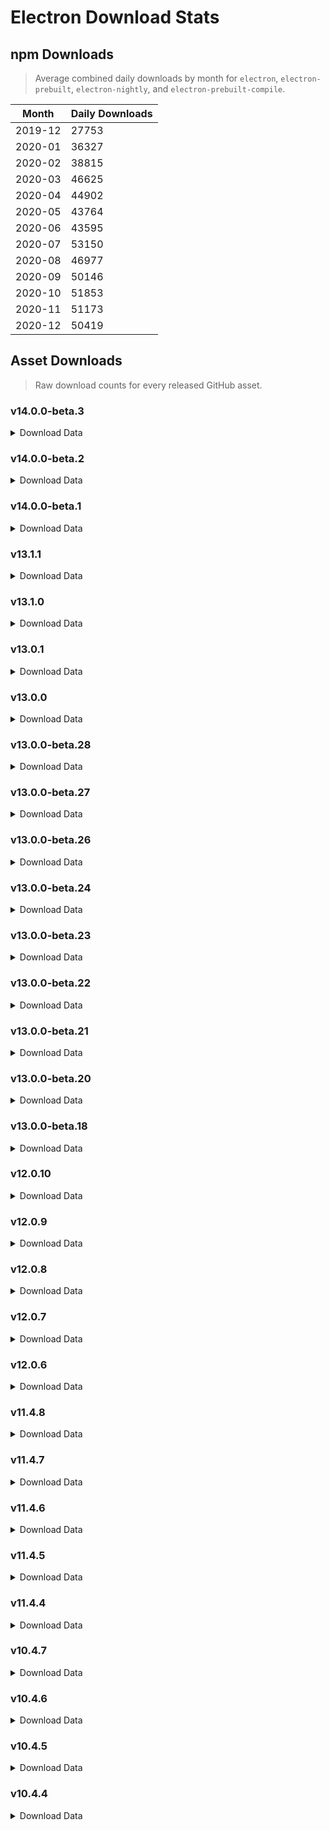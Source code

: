 # Electron Download Stats

## npm Downloads

> Average combined daily downloads by month for `electron`, `electron-prebuilt`, `electron-nightly`, and `electron-prebuilt-compile`.

Month | Daily Downloads
--- | ---
2019-12 | 27753
2020-01 | 36327
2020-02 | 38815
2020-03 | 46625
2020-04 | 44902
2020-05 | 43764
2020-06 | 43595
2020-07 | 53150
2020-08 | 46977
2020-09 | 50146
2020-10 | 51853
2020-11 | 51173
2020-12 | 50419


## Asset Downloads

> Raw download counts for every released GitHub asset.


### v14.0.0-beta.3

<details><summary>Download Data</summary>

File | Downloads
--- | ---
electron-v14.0.0-beta.3-win32-x64.zip | 43
SHASUMS256.txt | 42
electron-v14.0.0-beta.3-linux-x64.zip | 23
electron-v14.0.0-beta.3-win32-ia32.zip | 21
electron-v14.0.0-beta.3-darwin-x64.zip | 19
electron-v14.0.0-beta.3-darwin-arm64.zip | 16
electron-v14.0.0-beta.3-win32-ia32-symbols.zip | 16
electron-v14.0.0-beta.3-win32-x64-symbols.zip | 16
electron-v14.0.0-beta.3-linux-arm64.zip | 15
electron-v14.0.0-beta.3-linux-armv7l.zip | 15
electron-v14.0.0-beta.3-linux-ia32.zip | 15
chromedriver-v14.0.0-beta.3-win32-x64.zip | 13
electron-v14.0.0-beta.3-win32-ia32-pdb.zip | 13
ffmpeg-v14.0.0-beta.3-win32-x64.zip | 13
chromedriver-v14.0.0-beta.3-darwin-x64.zip | 12
chromedriver-v14.0.0-beta.3-linux-armv7l.zip | 12
chromedriver-v14.0.0-beta.3-linux-ia32.zip | 12
chromedriver-v14.0.0-beta.3-linux-x64.zip | 12
chromedriver-v14.0.0-beta.3-mas-arm64.zip | 12
chromedriver-v14.0.0-beta.3-win32-ia32.zip | 12
electron-v14.0.0-beta.3-darwin-x64-symbols.zip | 12
electron-v14.0.0-beta.3-linux-armv7l-symbols.zip | 12
electron-v14.0.0-beta.3-linux-ia32-debug.zip | 12
electron-v14.0.0-beta.3-mas-arm64-symbols.zip | 12
electron-v14.0.0-beta.3-mas-arm64.zip | 12
electron-v14.0.0-beta.3-mas-x64-symbols.zip | 12
electron-v14.0.0-beta.3-win32-arm64-symbols.zip | 12
electron-v14.0.0-beta.3-win32-arm64.zip | 12
electron-v14.0.0-beta.3-win32-ia32-toolchain-profile.zip | 12
electron-v14.0.0-beta.3-win32-x64-toolchain-profile.zip | 12
electron.d.ts | 12
ffmpeg-v14.0.0-beta.3-linux-armv7l.zip | 12
ffmpeg-v14.0.0-beta.3-linux-x64.zip | 12
ffmpeg-v14.0.0-beta.3-win32-arm64.zip | 12
hunspell_dictionaries.zip | 12
libcxx-objects-v14.0.0-beta.3-linux-arm64.zip | 12
libcxx-objects-v14.0.0-beta.3-linux-armv7l.zip | 12
mksnapshot-v14.0.0-beta.3-linux-arm64-x64.zip | 12
mksnapshot-v14.0.0-beta.3-linux-armv7l-x64.zip | 12
mksnapshot-v14.0.0-beta.3-win32-x64.zip | 12
chromedriver-v14.0.0-beta.3-darwin-arm64.zip | 11
chromedriver-v14.0.0-beta.3-mas-x64.zip | 11
electron-v14.0.0-beta.3-win32-x64-pdb.zip | 11
ffmpeg-v14.0.0-beta.3-linux-arm64.zip | 11
libcxx-objects-v14.0.0-beta.3-linux-x64.zip | 11
mksnapshot-v14.0.0-beta.3-darwin-arm64.zip | 11
mksnapshot-v14.0.0-beta.3-mas-arm64.zip | 11
mksnapshot-v14.0.0-beta.3-mas-x64.zip | 11
mksnapshot-v14.0.0-beta.3-win32-ia32.zip | 11
chromedriver-v14.0.0-beta.3-linux-arm64.zip | 10
chromedriver-v14.0.0-beta.3-win32-arm64.zip | 10
electron-api.json | 10
electron-v14.0.0-beta.3-darwin-arm64-symbols.zip | 10
electron-v14.0.0-beta.3-linux-arm64-debug.zip | 10
electron-v14.0.0-beta.3-linux-arm64-symbols.zip | 10
electron-v14.0.0-beta.3-linux-armv7l-debug.zip | 10
electron-v14.0.0-beta.3-linux-ia32-symbols.zip | 10
electron-v14.0.0-beta.3-linux-x64-symbols.zip | 10
electron-v14.0.0-beta.3-win32-arm64-toolchain-profile.zip | 10
ffmpeg-v14.0.0-beta.3-darwin-arm64.zip | 10
ffmpeg-v14.0.0-beta.3-darwin-x64.zip | 10
ffmpeg-v14.0.0-beta.3-mas-arm64.zip | 10
ffmpeg-v14.0.0-beta.3-mas-x64.zip | 10
ffmpeg-v14.0.0-beta.3-win32-ia32.zip | 10
libcxxabi_headers.zip | 10
libcxx_headers.zip | 10
mksnapshot-v14.0.0-beta.3-darwin-x64.zip | 10
mksnapshot-v14.0.0-beta.3-linux-ia32.zip | 10
mksnapshot-v14.0.0-beta.3-linux-x64.zip | 10
electron-v14.0.0-beta.3-mas-arm64-dsym.zip | 9
electron-v14.0.0-beta.3-mas-x64.zip | 9
ffmpeg-v14.0.0-beta.3-linux-ia32.zip | 9
libcxx-objects-v14.0.0-beta.3-linux-ia32.zip | 9
mksnapshot-v14.0.0-beta.3-win32-arm64-x64.zip | 9
electron-v14.0.0-beta.3-darwin-arm64-dsym.zip | 8
electron-v14.0.0-beta.3-linux-x64-debug.zip | 8
electron-v14.0.0-beta.3-mas-x64-dsym.zip | 8
electron-v14.0.0-beta.3-win32-arm64-pdb.zip | 7
electron-v14.0.0-beta.3-darwin-x64-dsym.zip | 6

</details>

### v14.0.0-beta.2

<details><summary>Download Data</summary>

File | Downloads
--- | ---
SHASUMS256.txt | 113
electron-v14.0.0-beta.2-win32-x64.zip | 81
electron-v14.0.0-beta.2-linux-x64.zip | 59
electron-v14.0.0-beta.2-darwin-x64.zip | 44
electron-v14.0.0-beta.2-win32-ia32.zip | 32
electron-v14.0.0-beta.2-win32-ia32-symbols.zip | 24
electron-v14.0.0-beta.2-win32-x64-symbols.zip | 24
chromedriver-v14.0.0-beta.2-win32-x64.zip | 23
electron-v14.0.0-beta.2-win32-x64-pdb.zip | 21
electron-v14.0.0-beta.2-darwin-arm64.zip | 20
electron-v14.0.0-beta.2-linux-ia32.zip | 19
chromedriver-v14.0.0-beta.2-linux-x64.zip | 18
electron-v14.0.0-beta.2-mas-x64.zip | 18
electron-v14.0.0-beta.2-win32-ia32-pdb.zip | 18
mksnapshot-v14.0.0-beta.2-win32-arm64-x64.zip | 18
chromedriver-v14.0.0-beta.2-mas-arm64.zip | 17
mksnapshot-v14.0.0-beta.2-darwin-x64.zip | 17
chromedriver-v14.0.0-beta.2-linux-ia32.zip | 16
electron-v14.0.0-beta.2-linux-armv7l-symbols.zip | 16
electron-v14.0.0-beta.2-linux-armv7l.zip | 16
electron-v14.0.0-beta.2-win32-ia32-toolchain-profile.zip | 16
ffmpeg-v14.0.0-beta.2-darwin-x64.zip | 16
ffmpeg-v14.0.0-beta.2-linux-armv7l.zip | 16
ffmpeg-v14.0.0-beta.2-linux-ia32.zip | 16
ffmpeg-v14.0.0-beta.2-mas-arm64.zip | 16
ffmpeg-v14.0.0-beta.2-win32-arm64.zip | 16
libcxx_headers.zip | 16
mksnapshot-v14.0.0-beta.2-linux-ia32.zip | 16
chromedriver-v14.0.0-beta.2-linux-armv7l.zip | 15
chromedriver-v14.0.0-beta.2-mas-x64.zip | 15
electron-v14.0.0-beta.2-darwin-arm64-symbols.zip | 15
electron-v14.0.0-beta.2-win32-arm64.zip | 15
ffmpeg-v14.0.0-beta.2-win32-ia32.zip | 15
mksnapshot-v14.0.0-beta.2-win32-x64.zip | 15
chromedriver-v14.0.0-beta.2-darwin-x64.zip | 14
electron-v14.0.0-beta.2-darwin-x64-symbols.zip | 14
electron-v14.0.0-beta.2-linux-arm64-symbols.zip | 14
electron-v14.0.0-beta.2-linux-arm64.zip | 14
electron-v14.0.0-beta.2-linux-armv7l-debug.zip | 14
electron-v14.0.0-beta.2-linux-ia32-symbols.zip | 14
electron-v14.0.0-beta.2-mas-arm64-dsym.zip | 14
electron-v14.0.0-beta.2-mas-arm64-symbols.zip | 14
electron-v14.0.0-beta.2-mas-x64-symbols.zip | 14
electron-v14.0.0-beta.2-win32-arm64-symbols.zip | 14
electron-v14.0.0-beta.2-win32-arm64-toolchain-profile.zip | 14
electron.d.ts | 14
ffmpeg-v14.0.0-beta.2-darwin-arm64.zip | 14
ffmpeg-v14.0.0-beta.2-linux-arm64.zip | 14
ffmpeg-v14.0.0-beta.2-linux-x64.zip | 14
ffmpeg-v14.0.0-beta.2-mas-x64.zip | 14
ffmpeg-v14.0.0-beta.2-win32-x64.zip | 14
hunspell_dictionaries.zip | 14
libcxx-objects-v14.0.0-beta.2-linux-arm64.zip | 14
libcxx-objects-v14.0.0-beta.2-linux-armv7l.zip | 14
libcxx-objects-v14.0.0-beta.2-linux-ia32.zip | 14
libcxx-objects-v14.0.0-beta.2-linux-x64.zip | 14
mksnapshot-v14.0.0-beta.2-darwin-arm64.zip | 14
mksnapshot-v14.0.0-beta.2-linux-arm64-x64.zip | 14
mksnapshot-v14.0.0-beta.2-linux-armv7l-x64.zip | 14
mksnapshot-v14.0.0-beta.2-linux-x64.zip | 14
mksnapshot-v14.0.0-beta.2-mas-arm64.zip | 14
chromedriver-v14.0.0-beta.2-win32-arm64.zip | 13
chromedriver-v14.0.0-beta.2-win32-ia32.zip | 13
electron-api.json | 13
electron-v14.0.0-beta.2-mas-arm64.zip | 13
mksnapshot-v14.0.0-beta.2-win32-ia32.zip | 13
chromedriver-v14.0.0-beta.2-linux-arm64.zip | 12
electron-v14.0.0-beta.2-darwin-arm64-dsym.zip | 12
electron-v14.0.0-beta.2-linux-arm64-debug.zip | 12
electron-v14.0.0-beta.2-linux-ia32-debug.zip | 12
electron-v14.0.0-beta.2-linux-x64-debug.zip | 12
electron-v14.0.0-beta.2-linux-x64-symbols.zip | 12
electron-v14.0.0-beta.2-win32-x64-toolchain-profile.zip | 12
libcxxabi_headers.zip | 12
mksnapshot-v14.0.0-beta.2-mas-x64.zip | 12
chromedriver-v14.0.0-beta.2-darwin-arm64.zip | 11
electron-v14.0.0-beta.2-darwin-x64-dsym.zip | 11
electron-v14.0.0-beta.2-mas-x64-dsym.zip | 10
electron-v14.0.0-beta.2-win32-arm64-pdb.zip | 10

</details>

### v14.0.0-beta.1

<details><summary>Download Data</summary>

File | Downloads
--- | ---
SHASUMS256.txt | 162
electron-v14.0.0-beta.1-win32-x64.zip | 101
electron-v14.0.0-beta.1-linux-x64.zip | 69
electron-v14.0.0-beta.1-darwin-x64.zip | 56
chromedriver-v14.0.0-beta.1-linux-arm64.zip | 45
electron-v14.0.0-beta.1-darwin-arm64.zip | 28
electron-v14.0.0-beta.1-linux-arm64.zip | 26
chromedriver-v14.0.0-beta.1-win32-x64.zip | 22
electron-v14.0.0-beta.1-linux-arm64-symbols.zip | 21
chromedriver-v14.0.0-beta.1-linux-armv7l.zip | 20
electron-v14.0.0-beta.1-darwin-x64-dsym.zip | 20
mksnapshot-v14.0.0-beta.1-win32-x64.zip | 20
chromedriver-v14.0.0-beta.1-linux-x64.zip | 19
electron-v14.0.0-beta.1-linux-armv7l.zip | 19
electron-v14.0.0-beta.1-win32-ia32.zip | 19
electron-v14.0.0-beta.1-linux-armv7l-symbols.zip | 18
mksnapshot-v14.0.0-beta.1-win32-ia32.zip | 18
chromedriver-v14.0.0-beta.1-win32-arm64.zip | 17
electron-v14.0.0-beta.1-mas-x64.zip | 17
electron-v14.0.0-beta.1-win32-x64-toolchain-profile.zip | 17
ffmpeg-v14.0.0-beta.1-win32-x64.zip | 17
mksnapshot-v14.0.0-beta.1-darwin-arm64.zip | 17
mksnapshot-v14.0.0-beta.1-darwin-x64.zip | 17
electron-v14.0.0-beta.1-linux-ia32.zip | 16
electron-v14.0.0-beta.1-linux-x64-symbols.zip | 16
electron-v14.0.0-beta.1-mas-arm64-symbols.zip | 16
electron-v14.0.0-beta.1-win32-arm64-toolchain-profile.zip | 16
chromedriver-v14.0.0-beta.1-darwin-x64.zip | 15
electron.d.ts | 15
ffmpeg-v14.0.0-beta.1-linux-ia32.zip | 15
ffmpeg-v14.0.0-beta.1-linux-x64.zip | 15
ffmpeg-v14.0.0-beta.1-mas-x64.zip | 15
ffmpeg-v14.0.0-beta.1-win32-ia32.zip | 15
libcxx-objects-v14.0.0-beta.1-linux-x64.zip | 15
mksnapshot-v14.0.0-beta.1-linux-arm64-x64.zip | 15
mksnapshot-v14.0.0-beta.1-mas-arm64.zip | 15
mksnapshot-v14.0.0-beta.1-mas-x64.zip | 15
chromedriver-v14.0.0-beta.1-darwin-arm64.zip | 14
chromedriver-v14.0.0-beta.1-linux-ia32.zip | 14
electron-v14.0.0-beta.1-linux-armv7l-debug.zip | 14
electron-v14.0.0-beta.1-mas-x64-symbols.zip | 14
electron-v14.0.0-beta.1-win32-arm64-symbols.zip | 14
ffmpeg-v14.0.0-beta.1-linux-armv7l.zip | 14
mksnapshot-v14.0.0-beta.1-linux-ia32.zip | 14
electron-api.json | 13
electron-v14.0.0-beta.1-darwin-arm64-dsym.zip | 13
electron-v14.0.0-beta.1-darwin-x64-symbols.zip | 13
electron-v14.0.0-beta.1-linux-ia32-debug.zip | 13
electron-v14.0.0-beta.1-linux-x64-debug.zip | 13
electron-v14.0.0-beta.1-win32-x64-symbols.zip | 13
ffmpeg-v14.0.0-beta.1-mas-arm64.zip | 13
ffmpeg-v14.0.0-beta.1-win32-arm64.zip | 13
hunspell_dictionaries.zip | 13
libcxx-objects-v14.0.0-beta.1-linux-arm64.zip | 13
libcxx-objects-v14.0.0-beta.1-linux-armv7l.zip | 13
libcxx-objects-v14.0.0-beta.1-linux-ia32.zip | 13
libcxxabi_headers.zip | 13
libcxx_headers.zip | 13
mksnapshot-v14.0.0-beta.1-linux-armv7l-x64.zip | 13
mksnapshot-v14.0.0-beta.1-linux-x64.zip | 13
mksnapshot-v14.0.0-beta.1-win32-arm64-x64.zip | 13
chromedriver-v14.0.0-beta.1-mas-arm64.zip | 12
chromedriver-v14.0.0-beta.1-mas-x64.zip | 12
chromedriver-v14.0.0-beta.1-win32-ia32.zip | 12
electron-v14.0.0-beta.1-darwin-arm64-symbols.zip | 12
electron-v14.0.0-beta.1-linux-arm64-debug.zip | 12
electron-v14.0.0-beta.1-linux-ia32-symbols.zip | 12
electron-v14.0.0-beta.1-mas-arm64-dsym.zip | 12
electron-v14.0.0-beta.1-mas-arm64.zip | 12
electron-v14.0.0-beta.1-win32-arm64.zip | 12
electron-v14.0.0-beta.1-win32-ia32-symbols.zip | 12
electron-v14.0.0-beta.1-win32-ia32-toolchain-profile.zip | 12
ffmpeg-v14.0.0-beta.1-darwin-arm64.zip | 12
ffmpeg-v14.0.0-beta.1-darwin-x64.zip | 12
ffmpeg-v14.0.0-beta.1-linux-arm64.zip | 12
electron-v14.0.0-beta.1-mas-x64-dsym.zip | 11
electron-v14.0.0-beta.1-win32-arm64-pdb.zip | 11
electron-v14.0.0-beta.1-win32-x64-pdb.zip | 10
electron-v14.0.0-beta.1-win32-ia32-pdb.zip | 9

</details>

### v13.1.1

<details><summary>Download Data</summary>

File | Downloads
--- | ---
SHASUMS256.txt | 197
electron-v13.1.1-linux-x64.zip | 128
electron-v13.1.1-win32-x64.zip | 110
electron-v13.1.1-darwin-x64.zip | 75
electron-v13.1.1-darwin-arm64.zip | 25
electron-v13.1.1-win32-ia32.zip | 22
electron-v13.1.1-linux-arm64.zip | 11
chromedriver-v13.1.1-darwin-x64.zip | 9
chromedriver-v13.1.1-win32-x64.zip | 8
electron-v13.1.1-linux-armv7l.zip | 8
chromedriver-v13.1.1-linux-x64.zip | 7
chromedriver-v13.1.1-darwin-arm64.zip | 6
chromedriver-v13.1.1-linux-arm64.zip | 6
chromedriver-v13.1.1-linux-armv7l.zip | 6
chromedriver-v13.1.1-linux-ia32.zip | 6
chromedriver-v13.1.1-mas-arm64.zip | 6
chromedriver-v13.1.1-mas-x64.zip | 6
chromedriver-v13.1.1-win32-arm64.zip | 6
chromedriver-v13.1.1-win32-ia32.zip | 6
electron-api.json | 6
electron-v13.1.1-darwin-arm64-symbols.zip | 6
electron-v13.1.1-darwin-x64-symbols.zip | 6
electron-v13.1.1-linux-arm64-debug.zip | 6
electron-v13.1.1-linux-arm64-symbols.zip | 6
electron-v13.1.1-linux-armv7l-debug.zip | 6
electron-v13.1.1-linux-armv7l-symbols.zip | 6
electron-v13.1.1-linux-ia32.zip | 6
electron-v13.1.1-linux-ia32-debug.zip | 5
electron-v13.1.1-linux-ia32-symbols.zip | 5
electron-v13.1.1-mas-arm64.zip | 5
electron-v13.1.1-mas-x64.zip | 5
electron.d.ts | 5
hunspell_dictionaries.zip | 5
electron-v13.1.1-darwin-arm64-dsym.zip | 4
electron-v13.1.1-linux-x64-symbols.zip | 4
electron-v13.1.1-mas-arm64-symbols.zip | 4
electron-v13.1.1-mas-x64-symbols.zip | 4
electron-v13.1.1-win32-arm64-symbols.zip | 4
electron-v13.1.1-win32-arm64-toolchain-profile.zip | 4
electron-v13.1.1-win32-arm64.zip | 4
electron-v13.1.1-win32-ia32-symbols.zip | 4
electron-v13.1.1-win32-ia32-toolchain-profile.zip | 4
electron-v13.1.1-win32-x64-symbols.zip | 4
electron-v13.1.1-win32-x64-toolchain-profile.zip | 4
ffmpeg-v13.1.1-darwin-arm64.zip | 4
ffmpeg-v13.1.1-darwin-x64.zip | 4
ffmpeg-v13.1.1-linux-arm64.zip | 4
ffmpeg-v13.1.1-linux-armv7l.zip | 4
ffmpeg-v13.1.1-linux-ia32.zip | 4
ffmpeg-v13.1.1-linux-x64.zip | 4
ffmpeg-v13.1.1-mas-arm64.zip | 4
ffmpeg-v13.1.1-mas-x64.zip | 4
ffmpeg-v13.1.1-win32-arm64.zip | 4
ffmpeg-v13.1.1-win32-ia32.zip | 4
ffmpeg-v13.1.1-win32-x64.zip | 4
libcxx-objects-v13.1.1-linux-arm64.zip | 4
libcxx-objects-v13.1.1-linux-armv7l.zip | 4
libcxx-objects-v13.1.1-linux-ia32.zip | 4
libcxx-objects-v13.1.1-linux-x64.zip | 4
libcxxabi_headers.zip | 4
libcxx_headers.zip | 4
mksnapshot-v13.1.1-darwin-arm64.zip | 4
mksnapshot-v13.1.1-darwin-x64.zip | 4
mksnapshot-v13.1.1-linux-arm64-x64.zip | 4
mksnapshot-v13.1.1-linux-armv7l-x64.zip | 4
mksnapshot-v13.1.1-linux-ia32.zip | 4
mksnapshot-v13.1.1-linux-x64.zip | 4
mksnapshot-v13.1.1-mas-arm64.zip | 4
mksnapshot-v13.1.1-mas-x64.zip | 4
mksnapshot-v13.1.1-win32-arm64-x64.zip | 4
mksnapshot-v13.1.1-win32-ia32.zip | 4
mksnapshot-v13.1.1-win32-x64.zip | 4
electron-v13.1.1-darwin-x64-dsym.zip | 3
electron-v13.1.1-linux-x64-debug.zip | 3
electron-v13.1.1-mas-arm64-dsym.zip | 3
electron-v13.1.1-mas-x64-dsym.zip | 3
electron-v13.1.1-win32-arm64-pdb.zip | 3
electron-v13.1.1-win32-ia32-pdb.zip | 3
electron-v13.1.1-win32-x64-pdb.zip | 3

</details>

### v13.1.0

<details><summary>Download Data</summary>

File | Downloads
--- | ---
SHASUMS256.txt | 3864
electron-v13.1.0-win32-x64.zip | 2618
electron-v13.1.0-linux-x64.zip | 2341
electron-v13.1.0-darwin-x64.zip | 1354
electron-v13.1.0-win32-ia32.zip | 448
electron-v13.1.0-darwin-arm64.zip | 206
electron-v13.1.0-linux-arm64.zip | 132
electron-v13.1.0-linux-armv7l.zip | 90
chromedriver-v13.1.0-darwin-x64.zip | 59
electron-v13.1.0-linux-ia32.zip | 54
electron-v13.1.0-mas-x64.zip | 50
electron-v13.1.0-win32-arm64.zip | 41
chromedriver-v13.1.0-win32-x64.zip | 29
electron-v13.1.0-mas-arm64.zip | 29
electron-api.json | 25
electron-v13.1.0-win32-ia32-symbols.zip | 24
electron-v13.1.0-win32-x64-symbols.zip | 24
electron-v13.1.0-win32-ia32-pdb.zip | 23
electron-v13.1.0-darwin-x64-symbols.zip | 20
chromedriver-v13.1.0-darwin-arm64.zip | 19
chromedriver-v13.1.0-linux-arm64.zip | 19
chromedriver-v13.1.0-linux-x64.zip | 19
chromedriver-v13.1.0-mas-x64.zip | 19
electron-v13.1.0-win32-x64-pdb.zip | 19
electron-v13.1.0-darwin-arm64-symbols.zip | 17
electron.d.ts | 17
libcxx_headers.zip | 17
mksnapshot-v13.1.0-win32-x64.zip | 17
chromedriver-v13.1.0-linux-armv7l.zip | 16
chromedriver-v13.1.0-mas-arm64.zip | 16
chromedriver-v13.1.0-win32-arm64.zip | 16
electron-v13.1.0-win32-x64-toolchain-profile.zip | 16
ffmpeg-v13.1.0-darwin-x64.zip | 16
ffmpeg-v13.1.0-win32-ia32.zip | 16
ffmpeg-v13.1.0-win32-x64.zip | 16
mksnapshot-v13.1.0-darwin-arm64.zip | 16
mksnapshot-v13.1.0-linux-x64.zip | 16
chromedriver-v13.1.0-win32-ia32.zip | 15
electron-v13.1.0-linux-arm64-symbols.zip | 15
ffmpeg-v13.1.0-linux-ia32.zip | 15
mksnapshot-v13.1.0-mas-arm64.zip | 15
mksnapshot-v13.1.0-win32-arm64-x64.zip | 15
chromedriver-v13.1.0-linux-ia32.zip | 14
electron-v13.1.0-darwin-x64-dsym.zip | 14
electron-v13.1.0-linux-armv7l-symbols.zip | 14
electron-v13.1.0-win32-arm64-symbols.zip | 14
electron-v13.1.0-win32-arm64-toolchain-profile.zip | 14
electron-v13.1.0-win32-ia32-toolchain-profile.zip | 14
ffmpeg-v13.1.0-darwin-arm64.zip | 14
ffmpeg-v13.1.0-linux-arm64.zip | 14
ffmpeg-v13.1.0-mas-x64.zip | 14
ffmpeg-v13.1.0-win32-arm64.zip | 14
hunspell_dictionaries.zip | 14
libcxx-objects-v13.1.0-linux-ia32.zip | 14
libcxxabi_headers.zip | 14
mksnapshot-v13.1.0-darwin-x64.zip | 14
mksnapshot-v13.1.0-linux-arm64-x64.zip | 14
mksnapshot-v13.1.0-linux-armv7l-x64.zip | 14
mksnapshot-v13.1.0-win32-ia32.zip | 14
electron-v13.1.0-linux-ia32-symbols.zip | 13
electron-v13.1.0-mas-arm64-symbols.zip | 13
ffmpeg-v13.1.0-linux-armv7l.zip | 13
ffmpeg-v13.1.0-mas-arm64.zip | 13
libcxx-objects-v13.1.0-linux-armv7l.zip | 13
mksnapshot-v13.1.0-linux-ia32.zip | 13
electron-v13.1.0-linux-arm64-debug.zip | 12
electron-v13.1.0-mas-x64-symbols.zip | 12
ffmpeg-v13.1.0-linux-x64.zip | 12
libcxx-objects-v13.1.0-linux-arm64.zip | 12
libcxx-objects-v13.1.0-linux-x64.zip | 12
mksnapshot-v13.1.0-mas-x64.zip | 12
electron-v13.1.0-darwin-arm64-dsym.zip | 11
electron-v13.1.0-linux-armv7l-debug.zip | 11
electron-v13.1.0-linux-ia32-debug.zip | 11
electron-v13.1.0-linux-x64-symbols.zip | 11
electron-v13.1.0-linux-x64-debug.zip | 10
electron-v13.1.0-mas-arm64-dsym.zip | 9
electron-v13.1.0-mas-x64-dsym.zip | 9
electron-v13.1.0-win32-arm64-pdb.zip | 7

</details>

### v13.0.1

<details><summary>Download Data</summary>

File | Downloads
--- | ---
SHASUMS256.txt | 19625
electron-v13.0.1-linux-x64.zip | 12301
electron-v13.0.1-win32-x64.zip | 12247
electron-v13.0.1-darwin-x64.zip | 7619
electron-v13.0.1-win32-ia32.zip | 2100
electron-v13.0.1-darwin-arm64.zip | 1242
electron-v13.0.1-linux-armv7l.zip | 466
electron-v13.0.1-linux-arm64.zip | 442
chromedriver-v13.0.1-darwin-x64.zip | 436
electron-v13.0.1-win32-arm64.zip | 255
electron-v13.0.1-mas-x64.zip | 241
electron-v13.0.1-linux-ia32.zip | 204
electron-v13.0.1-mas-arm64.zip | 190
chromedriver-v13.0.1-win32-x64.zip | 168
chromedriver-v13.0.1-linux-x64.zip | 84
electron-api.json | 72
chromedriver-v13.0.1-darwin-arm64.zip | 51
chromedriver-v13.0.1-linux-arm64.zip | 50
ffmpeg-v13.0.1-win32-x64.zip | 44
electron-v13.0.1-win32-x64-pdb.zip | 36
mksnapshot-v13.0.1-win32-x64.zip | 34
electron-v13.0.1-win32-x64-symbols.zip | 30
libcxx_headers.zip | 29
electron-v13.0.1-win32-x64-toolchain-profile.zip | 28
libcxxabi_headers.zip | 28
chromedriver-v13.0.1-win32-ia32.zip | 27
electron.d.ts | 27
chromedriver-v13.0.1-linux-armv7l.zip | 25
ffmpeg-v13.0.1-linux-x64.zip | 25
hunspell_dictionaries.zip | 25
chromedriver-v13.0.1-mas-x64.zip | 24
electron-v13.0.1-win32-ia32-symbols.zip | 24
ffmpeg-v13.0.1-darwin-x64.zip | 24
chromedriver-v13.0.1-mas-arm64.zip | 22
electron-v13.0.1-win32-ia32-pdb.zip | 22
chromedriver-v13.0.1-win32-arm64.zip | 21
libcxx-objects-v13.0.1-linux-x64.zip | 21
electron-v13.0.1-darwin-arm64-symbols.zip | 19
electron-v13.0.1-darwin-x64-symbols.zip | 19
electron-v13.0.1-linux-ia32-symbols.zip | 19
libcxx-objects-v13.0.1-linux-armv7l.zip | 19
mksnapshot-v13.0.1-darwin-x64.zip | 19
chromedriver-v13.0.1-linux-ia32.zip | 18
electron-v13.0.1-darwin-x64-dsym.zip | 18
electron-v13.0.1-mas-arm64-symbols.zip | 18
ffmpeg-v13.0.1-win32-ia32.zip | 18
mksnapshot-v13.0.1-win32-arm64-x64.zip | 18
mksnapshot-v13.0.1-win32-ia32.zip | 18
electron-v13.0.1-linux-x64-symbols.zip | 17
ffmpeg-v13.0.1-linux-arm64.zip | 17
ffmpeg-v13.0.1-win32-arm64.zip | 17
mksnapshot-v13.0.1-linux-armv7l-x64.zip | 17
electron-v13.0.1-linux-armv7l-debug.zip | 16
electron-v13.0.1-linux-armv7l-symbols.zip | 16
electron-v13.0.1-mas-x64-symbols.zip | 16
electron-v13.0.1-win32-arm64-pdb.zip | 16
electron-v13.0.1-win32-arm64-toolchain-profile.zip | 16
electron-v13.0.1-win32-ia32-toolchain-profile.zip | 16
ffmpeg-v13.0.1-linux-ia32.zip | 16
ffmpeg-v13.0.1-mas-arm64.zip | 16
mksnapshot-v13.0.1-darwin-arm64.zip | 16
mksnapshot-v13.0.1-linux-x64.zip | 16
mksnapshot-v13.0.1-mas-arm64.zip | 16
electron-v13.0.1-mas-arm64-dsym.zip | 15
ffmpeg-v13.0.1-darwin-arm64.zip | 15
ffmpeg-v13.0.1-linux-armv7l.zip | 15
ffmpeg-v13.0.1-mas-x64.zip | 15
libcxx-objects-v13.0.1-linux-ia32.zip | 15
mksnapshot-v13.0.1-linux-ia32.zip | 15
electron-v13.0.1-darwin-arm64-dsym.zip | 14
electron-v13.0.1-linux-arm64-debug.zip | 14
electron-v13.0.1-linux-arm64-symbols.zip | 14
electron-v13.0.1-linux-ia32-debug.zip | 14
electron-v13.0.1-linux-x64-debug.zip | 14
electron-v13.0.1-win32-arm64-symbols.zip | 14
mksnapshot-v13.0.1-linux-arm64-x64.zip | 14
mksnapshot-v13.0.1-mas-x64.zip | 14
libcxx-objects-v13.0.1-linux-arm64.zip | 13
electron-v13.0.1-mas-x64-dsym.zip | 12

</details>

### v13.0.0

<details><summary>Download Data</summary>

File | Downloads
--- | ---
SHASUMS256.txt | 5677
electron-v13.0.0-win32-x64.zip | 1874
electron-v13.0.0-linux-x64.zip | 1801
chromedriver-v13.0.0-linux-x64.zip | 1551
electron-v13.0.0-darwin-x64.zip | 1205
chromedriver-v13.0.0-win32-x64.zip | 1145
chromedriver-v13.0.0-darwin-x64.zip | 737
electron-v13.0.0-win32-ia32.zip | 282
electron-v13.0.0-darwin-arm64.zip | 140
electron-v13.0.0-linux-arm64.zip | 89
electron-v13.0.0-linux-armv7l.zip | 84
chromedriver-v13.0.0-win32-ia32.zip | 49
chromedriver-v13.0.0-darwin-arm64.zip | 45
chromedriver-v13.0.0-linux-armv7l.zip | 35
mksnapshot-v13.0.0-linux-x64.zip | 35
electron-v13.0.0-win32-arm64.zip | 33
electron-v13.0.0-linux-ia32.zip | 32
mksnapshot-v13.0.0-darwin-x64.zip | 27
electron-api.json | 26
electron-v13.0.0-mas-x64.zip | 26
mksnapshot-v13.0.0-win32-x64.zip | 25
mksnapshot-v13.0.0-win32-ia32.zip | 23
libcxx-objects-v13.0.0-linux-x64.zip | 22
electron-v13.0.0-linux-x64-symbols.zip | 20
electron-v13.0.0-mas-x64-symbols.zip | 20
ffmpeg-v13.0.0-win32-x64.zip | 20
mksnapshot-v13.0.0-linux-arm64-x64.zip | 20
mksnapshot-v13.0.0-mas-x64.zip | 20
chromedriver-v13.0.0-linux-arm64.zip | 19
electron-v13.0.0-darwin-x64-dsym.zip | 19
electron-v13.0.0-win32-arm64-toolchain-profile.zip | 19
electron-v13.0.0-win32-x64-toolchain-profile.zip | 19
electron.d.ts | 19
libcxx-objects-v13.0.0-linux-armv7l.zip | 19
chromedriver-v13.0.0-linux-ia32.zip | 18
electron-v13.0.0-linux-arm64-debug.zip | 18
electron-v13.0.0-linux-ia32-symbols.zip | 18
electron-v13.0.0-mas-arm64.zip | 18
electron-v13.0.0-win32-x64-symbols.zip | 18
ffmpeg-v13.0.0-darwin-arm64.zip | 18
electron-v13.0.0-linux-armv7l-symbols.zip | 17
electron-v13.0.0-win32-arm64-symbols.zip | 17
electron-v13.0.0-win32-ia32-symbols.zip | 17
ffmpeg-v13.0.0-mas-arm64.zip | 17
ffmpeg-v13.0.0-mas-x64.zip | 17
libcxxabi_headers.zip | 17
mksnapshot-v13.0.0-win32-arm64-x64.zip | 17
chromedriver-v13.0.0-mas-arm64.zip | 16
electron-v13.0.0-darwin-x64-symbols.zip | 16
ffmpeg-v13.0.0-linux-armv7l.zip | 16
ffmpeg-v13.0.0-linux-ia32.zip | 16
ffmpeg-v13.0.0-linux-x64.zip | 16
ffmpeg-v13.0.0-win32-arm64.zip | 16
libcxx-objects-v13.0.0-linux-ia32.zip | 16
mksnapshot-v13.0.0-linux-armv7l-x64.zip | 16
mksnapshot-v13.0.0-linux-ia32.zip | 16
chromedriver-v13.0.0-win32-arm64.zip | 15
electron-v13.0.0-darwin-arm64-dsym.zip | 15
electron-v13.0.0-linux-armv7l-debug.zip | 15
electron-v13.0.0-win32-ia32-toolchain-profile.zip | 15
electron-v13.0.0-win32-x64-pdb.zip | 15
ffmpeg-v13.0.0-linux-arm64.zip | 15
hunspell_dictionaries.zip | 15
libcxx_headers.zip | 15
mksnapshot-v13.0.0-darwin-arm64.zip | 15
mksnapshot-v13.0.0-mas-arm64.zip | 15
chromedriver-v13.0.0-mas-x64.zip | 14
electron-v13.0.0-darwin-arm64-symbols.zip | 14
electron-v13.0.0-linux-arm64-symbols.zip | 14
electron-v13.0.0-linux-x64-debug.zip | 14
ffmpeg-v13.0.0-win32-ia32.zip | 14
electron-v13.0.0-linux-ia32-debug.zip | 13
electron-v13.0.0-mas-arm64-symbols.zip | 13
ffmpeg-v13.0.0-darwin-x64.zip | 13
libcxx-objects-v13.0.0-linux-arm64.zip | 13
electron-v13.0.0-mas-x64-dsym.zip | 12
electron-v13.0.0-mas-arm64-dsym.zip | 11
electron-v13.0.0-win32-ia32-pdb.zip | 11
electron-v13.0.0-win32-arm64-pdb.zip | 10

</details>

### v13.0.0-beta.28

<details><summary>Download Data</summary>

File | Downloads
--- | ---
SHASUMS256.txt | 230
electron-v13.0.0-beta.28-linux-x64.zip | 137
electron-v13.0.0-beta.28-win32-x64.zip | 109
electron-v13.0.0-beta.28-darwin-x64.zip | 69
electron-v13.0.0-beta.28-win32-ia32.zip | 33
electron-v13.0.0-beta.28-darwin-arm64.zip | 32
chromedriver-v13.0.0-beta.28-win32-x64.zip | 27
chromedriver-v13.0.0-beta.28-linux-x64.zip | 24
electron-v13.0.0-beta.28-linux-ia32.zip | 21
chromedriver-v13.0.0-beta.28-darwin-arm64.zip | 20
electron-v13.0.0-beta.28-linux-arm64.zip | 20
electron-v13.0.0-beta.28-win32-x64-symbols.zip | 19
mksnapshot-v13.0.0-beta.28-win32-x64.zip | 19
electron-v13.0.0-beta.28-linux-armv7l.zip | 18
electron-v13.0.0-beta.28-win32-ia32-symbols.zip | 18
chromedriver-v13.0.0-beta.28-darwin-x64.zip | 17
chromedriver-v13.0.0-beta.28-linux-arm64.zip | 17
electron-v13.0.0-beta.28-mas-x64.zip | 17
ffmpeg-v13.0.0-beta.28-win32-x64.zip | 17
mksnapshot-v13.0.0-beta.28-darwin-x64.zip | 17
mksnapshot-v13.0.0-beta.28-linux-arm64-x64.zip | 17
mksnapshot-v13.0.0-beta.28-linux-armv7l-x64.zip | 17
chromedriver-v13.0.0-beta.28-linux-ia32.zip | 16
chromedriver-v13.0.0-beta.28-win32-ia32.zip | 16
electron-v13.0.0-beta.28-linux-ia32-debug.zip | 16
electron-v13.0.0-beta.28-mas-arm64-symbols.zip | 16
electron-api.json | 15
electron-v13.0.0-beta.28-darwin-arm64-symbols.zip | 15
electron-v13.0.0-beta.28-linux-ia32-symbols.zip | 15
electron-v13.0.0-beta.28-mas-arm64.zip | 15
electron-v13.0.0-beta.28-win32-arm64-toolchain-profile.zip | 15
ffmpeg-v13.0.0-beta.28-darwin-x64.zip | 15
ffmpeg-v13.0.0-beta.28-linux-arm64.zip | 15
ffmpeg-v13.0.0-beta.28-mas-arm64.zip | 15
mksnapshot-v13.0.0-beta.28-linux-ia32.zip | 15
mksnapshot-v13.0.0-beta.28-mas-x64.zip | 15
chromedriver-v13.0.0-beta.28-linux-armv7l.zip | 14
chromedriver-v13.0.0-beta.28-mas-x64.zip | 14
electron-v13.0.0-beta.28-darwin-x64-dsym.zip | 14
electron-v13.0.0-beta.28-darwin-x64-symbols.zip | 14
electron-v13.0.0-beta.28-linux-arm64-symbols.zip | 14
electron-v13.0.0-beta.28-linux-armv7l-debug.zip | 14
electron-v13.0.0-beta.28-linux-x64-debug.zip | 14
electron-v13.0.0-beta.28-mas-x64-symbols.zip | 14
electron-v13.0.0-beta.28-win32-arm64.zip | 14
electron-v13.0.0-beta.28-win32-ia32-pdb.zip | 14
hunspell_dictionaries.zip | 14
mksnapshot-v13.0.0-beta.28-linux-x64.zip | 14
electron-v13.0.0-beta.28-linux-armv7l-symbols.zip | 13
electron-v13.0.0-beta.28-win32-ia32-toolchain-profile.zip | 13
electron-v13.0.0-beta.28-win32-x64-pdb.zip | 13
electron-v13.0.0-beta.28-win32-x64-toolchain-profile.zip | 13
electron.d.ts | 13
ffmpeg-v13.0.0-beta.28-linux-ia32.zip | 13
ffmpeg-v13.0.0-beta.28-win32-ia32.zip | 13
mksnapshot-v13.0.0-beta.28-mas-arm64.zip | 13
mksnapshot-v13.0.0-beta.28-win32-ia32.zip | 13
chromedriver-v13.0.0-beta.28-mas-arm64.zip | 12
chromedriver-v13.0.0-beta.28-win32-arm64.zip | 12
electron-v13.0.0-beta.28-linux-arm64-debug.zip | 12
electron-v13.0.0-beta.28-linux-x64-symbols.zip | 12
electron-v13.0.0-beta.28-mas-arm64-dsym.zip | 12
ffmpeg-v13.0.0-beta.28-darwin-arm64.zip | 12
ffmpeg-v13.0.0-beta.28-linux-x64.zip | 12
mksnapshot-v13.0.0-beta.28-darwin-arm64.zip | 12
electron-v13.0.0-beta.28-darwin-arm64-dsym.zip | 11
electron-v13.0.0-beta.28-mas-x64-dsym.zip | 11
electron-v13.0.0-beta.28-win32-arm64-symbols.zip | 11
ffmpeg-v13.0.0-beta.28-linux-armv7l.zip | 11
ffmpeg-v13.0.0-beta.28-mas-x64.zip | 11
ffmpeg-v13.0.0-beta.28-win32-arm64.zip | 11
mksnapshot-v13.0.0-beta.28-win32-arm64-x64.zip | 11
electron-v13.0.0-beta.28-win32-arm64-pdb.zip | 10

</details>

### v13.0.0-beta.27

<details><summary>Download Data</summary>

File | Downloads
--- | ---
SHASUMS256.txt | 2962
chromedriver-v13.0.0-beta.27-linux-x64.zip | 1256
electron-v13.0.0-beta.27-linux-x64.zip | 638
electron-v13.0.0-beta.27-darwin-x64.zip | 596
electron-v13.0.0-beta.27-win32-x64.zip | 512
chromedriver-v13.0.0-beta.27-win32-x64.zip | 464
chromedriver-v13.0.0-beta.27-darwin-x64.zip | 424
electron-v13.0.0-beta.27-darwin-arm64.zip | 339
electron-v13.0.0-beta.27-mas-arm64.zip | 65
electron-v13.0.0-beta.27-mas-x64.zip | 63
electron-v13.0.0-beta.27-linux-arm64.zip | 26
electron-v13.0.0-beta.27-win32-ia32.zip | 26
chromedriver-v13.0.0-beta.27-darwin-arm64.zip | 21
electron-v13.0.0-beta.27-win32-arm64.zip | 19
electron-v13.0.0-beta.27-linux-armv7l.zip | 18
electron-v13.0.0-beta.27-mas-arm64-symbols.zip | 18
electron-v13.0.0-beta.27-win32-ia32-symbols.zip | 18
electron-v13.0.0-beta.27-win32-x64-symbols.zip | 18
chromedriver-v13.0.0-beta.27-win32-ia32.zip | 17
electron-v13.0.0-beta.27-win32-arm64-symbols.zip | 17
electron-v13.0.0-beta.27-darwin-arm64-symbols.zip | 16
electron-v13.0.0-beta.27-linux-ia32-symbols.zip | 16
electron-v13.0.0-beta.27-linux-ia32.zip | 16
electron-v13.0.0-beta.27-linux-x64-symbols.zip | 16
electron-v13.0.0-beta.27-win32-x64-toolchain-profile.zip | 16
ffmpeg-v13.0.0-beta.27-darwin-arm64.zip | 16
ffmpeg-v13.0.0-beta.27-linux-ia32.zip | 16
ffmpeg-v13.0.0-beta.27-win32-x64.zip | 16
mksnapshot-v13.0.0-beta.27-linux-arm64-x64.zip | 16
mksnapshot-v13.0.0-beta.27-win32-arm64-x64.zip | 16
mksnapshot-v13.0.0-beta.27-win32-ia32.zip | 16
electron-api.json | 15
electron-v13.0.0-beta.27-win32-ia32-pdb.zip | 15
hunspell_dictionaries.zip | 15
mksnapshot-v13.0.0-beta.27-darwin-arm64.zip | 15
mksnapshot-v13.0.0-beta.27-mas-arm64.zip | 15
mksnapshot-v13.0.0-beta.27-win32-x64.zip | 15
chromedriver-v13.0.0-beta.27-linux-arm64.zip | 14
chromedriver-v13.0.0-beta.27-linux-armv7l.zip | 14
chromedriver-v13.0.0-beta.27-linux-ia32.zip | 14
chromedriver-v13.0.0-beta.27-mas-arm64.zip | 14
chromedriver-v13.0.0-beta.27-mas-x64.zip | 14
chromedriver-v13.0.0-beta.27-win32-arm64.zip | 14
electron-v13.0.0-beta.27-darwin-x64-symbols.zip | 14
electron-v13.0.0-beta.27-linux-arm64-debug.zip | 14
electron-v13.0.0-beta.27-linux-arm64-symbols.zip | 14
electron-v13.0.0-beta.27-linux-armv7l-debug.zip | 14
electron-v13.0.0-beta.27-linux-armv7l-symbols.zip | 14
electron-v13.0.0-beta.27-linux-ia32-debug.zip | 14
electron-v13.0.0-beta.27-mas-x64-symbols.zip | 14
electron-v13.0.0-beta.27-win32-arm64-toolchain-profile.zip | 14
electron-v13.0.0-beta.27-win32-ia32-toolchain-profile.zip | 14
electron-v13.0.0-beta.27-win32-x64-pdb.zip | 14
ffmpeg-v13.0.0-beta.27-darwin-x64.zip | 14
ffmpeg-v13.0.0-beta.27-linux-arm64.zip | 14
ffmpeg-v13.0.0-beta.27-linux-armv7l.zip | 14
ffmpeg-v13.0.0-beta.27-linux-x64.zip | 14
ffmpeg-v13.0.0-beta.27-mas-arm64.zip | 14
ffmpeg-v13.0.0-beta.27-mas-x64.zip | 14
ffmpeg-v13.0.0-beta.27-win32-arm64.zip | 14
ffmpeg-v13.0.0-beta.27-win32-ia32.zip | 14
mksnapshot-v13.0.0-beta.27-darwin-x64.zip | 14
mksnapshot-v13.0.0-beta.27-linux-armv7l-x64.zip | 14
mksnapshot-v13.0.0-beta.27-linux-ia32.zip | 14
mksnapshot-v13.0.0-beta.27-linux-x64.zip | 14
mksnapshot-v13.0.0-beta.27-mas-x64.zip | 14
electron-v13.0.0-beta.27-linux-x64-debug.zip | 13
electron-v13.0.0-beta.27-win32-arm64-pdb.zip | 13
electron.d.ts | 13
electron-v13.0.0-beta.27-mas-x64-dsym.zip | 12
electron-v13.0.0-beta.27-darwin-arm64-dsym.zip | 11
electron-v13.0.0-beta.27-darwin-x64-dsym.zip | 11
electron-v13.0.0-beta.27-mas-arm64-dsym.zip | 9

</details>

### v13.0.0-beta.26

<details><summary>Download Data</summary>

File | Downloads
--- | ---
SHASUMS256.txt | 304
electron-v13.0.0-beta.26-linux-x64.zip | 197
electron-v13.0.0-beta.26-win32-x64.zip | 140
electron-v13.0.0-beta.26-darwin-x64.zip | 87
electron-v13.0.0-beta.26-win32-ia32.zip | 33
electron-v13.0.0-beta.26-linux-arm64.zip | 26
electron-v13.0.0-beta.26-darwin-arm64.zip | 25
chromedriver-v13.0.0-beta.26-win32-x64.zip | 23
chromedriver-v13.0.0-beta.26-darwin-x64.zip | 22
chromedriver-v13.0.0-beta.26-darwin-arm64.zip | 20
electron-v13.0.0-beta.26-linux-armv7l.zip | 20
electron-v13.0.0-beta.26-win32-x64-symbols.zip | 19
electron-v13.0.0-beta.26-linux-ia32.zip | 18
electron-v13.0.0-beta.26-win32-ia32-pdb.zip | 18
electron-v13.0.0-beta.26-win32-x64-pdb.zip | 18
mksnapshot-v13.0.0-beta.26-darwin-arm64.zip | 18
ffmpeg-v13.0.0-beta.26-win32-x64.zip | 17
electron-v13.0.0-beta.26-linux-arm64-symbols.zip | 16
chromedriver-v13.0.0-beta.26-linux-x64.zip | 15
chromedriver-v13.0.0-beta.26-win32-ia32.zip | 15
electron-api.json | 15
electron-v13.0.0-beta.26-linux-armv7l-symbols.zip | 15
electron-v13.0.0-beta.26-mas-arm64.zip | 15
electron-v13.0.0-beta.26-win32-ia32-symbols.zip | 15
electron.d.ts | 15
mksnapshot-v13.0.0-beta.26-win32-x64.zip | 15
chromedriver-v13.0.0-beta.26-linux-arm64.zip | 14
electron-v13.0.0-beta.26-darwin-x64-dsym.zip | 14
electron-v13.0.0-beta.26-darwin-x64-symbols.zip | 14
electron-v13.0.0-beta.26-mas-arm64-symbols.zip | 14
hunspell_dictionaries.zip | 14
chromedriver-v13.0.0-beta.26-linux-armv7l.zip | 13
chromedriver-v13.0.0-beta.26-linux-ia32.zip | 13
chromedriver-v13.0.0-beta.26-mas-arm64.zip | 13
electron-v13.0.0-beta.26-darwin-arm64-symbols.zip | 13
electron-v13.0.0-beta.26-linux-arm64-debug.zip | 13
electron-v13.0.0-beta.26-mas-arm64-dsym.zip | 13
electron-v13.0.0-beta.26-mas-x64.zip | 13
electron-v13.0.0-beta.26-win32-x64-toolchain-profile.zip | 13
ffmpeg-v13.0.0-beta.26-win32-ia32.zip | 13
mksnapshot-v13.0.0-beta.26-win32-ia32.zip | 13
chromedriver-v13.0.0-beta.26-mas-x64.zip | 12
chromedriver-v13.0.0-beta.26-win32-arm64.zip | 12
electron-v13.0.0-beta.26-linux-armv7l-debug.zip | 12
electron-v13.0.0-beta.26-linux-ia32-debug.zip | 12
electron-v13.0.0-beta.26-linux-ia32-symbols.zip | 12
electron-v13.0.0-beta.26-linux-x64-symbols.zip | 12
electron-v13.0.0-beta.26-win32-arm64-symbols.zip | 12
electron-v13.0.0-beta.26-win32-arm64.zip | 12
electron-v13.0.0-beta.26-win32-ia32-toolchain-profile.zip | 12
ffmpeg-v13.0.0-beta.26-linux-ia32.zip | 12
ffmpeg-v13.0.0-beta.26-linux-x64.zip | 12
mksnapshot-v13.0.0-beta.26-darwin-x64.zip | 12
mksnapshot-v13.0.0-beta.26-linux-ia32.zip | 12
mksnapshot-v13.0.0-beta.26-linux-x64.zip | 12
electron-v13.0.0-beta.26-mas-x64-symbols.zip | 11
electron-v13.0.0-beta.26-win32-arm64-toolchain-profile.zip | 11
ffmpeg-v13.0.0-beta.26-darwin-arm64.zip | 11
ffmpeg-v13.0.0-beta.26-darwin-x64.zip | 11
ffmpeg-v13.0.0-beta.26-linux-arm64.zip | 11
ffmpeg-v13.0.0-beta.26-linux-armv7l.zip | 11
ffmpeg-v13.0.0-beta.26-mas-arm64.zip | 11
ffmpeg-v13.0.0-beta.26-mas-x64.zip | 11
ffmpeg-v13.0.0-beta.26-win32-arm64.zip | 11
mksnapshot-v13.0.0-beta.26-linux-arm64-x64.zip | 11
mksnapshot-v13.0.0-beta.26-linux-armv7l-x64.zip | 11
mksnapshot-v13.0.0-beta.26-mas-arm64.zip | 11
mksnapshot-v13.0.0-beta.26-mas-x64.zip | 11
mksnapshot-v13.0.0-beta.26-win32-arm64-x64.zip | 11
electron-v13.0.0-beta.26-darwin-arm64-dsym.zip | 10
electron-v13.0.0-beta.26-linux-x64-debug.zip | 10
electron-v13.0.0-beta.26-mas-x64-dsym.zip | 9
electron-v13.0.0-beta.26-win32-arm64-pdb.zip | 9

</details>

### v13.0.0-beta.24

<details><summary>Download Data</summary>

File | Downloads
--- | ---
SHASUMS256.txt | 910
electron-v13.0.0-beta.24-darwin-x64.zip | 307
electron-v13.0.0-beta.24-linux-x64.zip | 304
electron-v13.0.0-beta.24-win32-x64.zip | 265
chromedriver-v13.0.0-beta.24-darwin-x64.zip | 220
electron-v13.0.0-beta.24-darwin-arm64.zip | 140
chromedriver-v13.0.0-beta.24-win32-x64.zip | 72
electron-v13.0.0-beta.24-mas-x64.zip | 40
electron-v13.0.0-beta.24-mas-arm64.zip | 38
electron-v13.0.0-beta.24-win32-ia32.zip | 28
electron-v13.0.0-beta.24-darwin-arm64-symbols.zip | 25
electron-v13.0.0-beta.24-darwin-x64-dsym.zip | 20
electron-v13.0.0-beta.24-linux-ia32.zip | 18
chromedriver-v13.0.0-beta.24-darwin-arm64.zip | 17
electron-api.json | 17
electron-v13.0.0-beta.24-darwin-x64-symbols.zip | 16
electron-v13.0.0-beta.24-win32-arm64-pdb.zip | 16
electron-v13.0.0-beta.24-win32-arm64-symbols.zip | 16
electron-v13.0.0-beta.24-win32-arm64.zip | 16
electron-v13.0.0-beta.24-win32-ia32-symbols.zip | 16
electron.d.ts | 16
chromedriver-v13.0.0-beta.24-linux-armv7l.zip | 15
electron-v13.0.0-beta.24-linux-arm64-symbols.zip | 15
electron-v13.0.0-beta.24-linux-arm64.zip | 15
electron-v13.0.0-beta.24-linux-armv7l.zip | 15
electron-v13.0.0-beta.24-win32-ia32-pdb.zip | 15
mksnapshot-v13.0.0-beta.24-win32-x64.zip | 15
chromedriver-v13.0.0-beta.24-linux-arm64.zip | 14
chromedriver-v13.0.0-beta.24-linux-ia32.zip | 14
chromedriver-v13.0.0-beta.24-linux-x64.zip | 14
chromedriver-v13.0.0-beta.24-mas-x64.zip | 14
electron-v13.0.0-beta.24-linux-x64-symbols.zip | 14
electron-v13.0.0-beta.24-mas-arm64-symbols.zip | 14
electron-v13.0.0-beta.24-win32-x64-symbols.zip | 14
ffmpeg-v13.0.0-beta.24-win32-x64.zip | 14
hunspell_dictionaries.zip | 14
chromedriver-v13.0.0-beta.24-mas-arm64.zip | 13
chromedriver-v13.0.0-beta.24-win32-arm64.zip | 13
chromedriver-v13.0.0-beta.24-win32-ia32.zip | 13
electron-v13.0.0-beta.24-linux-arm64-debug.zip | 13
ffmpeg-v13.0.0-beta.24-linux-ia32.zip | 13
ffmpeg-v13.0.0-beta.24-linux-x64.zip | 13
ffmpeg-v13.0.0-beta.24-win32-ia32.zip | 13
mksnapshot-v13.0.0-beta.24-linux-ia32.zip | 13
mksnapshot-v13.0.0-beta.24-linux-x64.zip | 13
mksnapshot-v13.0.0-beta.24-win32-ia32.zip | 13
electron-v13.0.0-beta.24-linux-armv7l-debug.zip | 12
electron-v13.0.0-beta.24-linux-armv7l-symbols.zip | 12
electron-v13.0.0-beta.24-linux-ia32-debug.zip | 12
electron-v13.0.0-beta.24-linux-ia32-symbols.zip | 12
electron-v13.0.0-beta.24-linux-x64-debug.zip | 12
electron-v13.0.0-beta.24-mas-arm64-dsym.zip | 12
electron-v13.0.0-beta.24-mas-x64-dsym.zip | 12
electron-v13.0.0-beta.24-mas-x64-symbols.zip | 12
electron-v13.0.0-beta.24-win32-arm64-toolchain-profile.zip | 12
electron-v13.0.0-beta.24-win32-ia32-toolchain-profile.zip | 12
electron-v13.0.0-beta.24-win32-x64-pdb.zip | 12
electron-v13.0.0-beta.24-win32-x64-toolchain-profile.zip | 12
ffmpeg-v13.0.0-beta.24-darwin-arm64.zip | 12
ffmpeg-v13.0.0-beta.24-darwin-x64.zip | 12
ffmpeg-v13.0.0-beta.24-linux-arm64.zip | 12
ffmpeg-v13.0.0-beta.24-linux-armv7l.zip | 12
ffmpeg-v13.0.0-beta.24-mas-arm64.zip | 12
ffmpeg-v13.0.0-beta.24-mas-x64.zip | 12
ffmpeg-v13.0.0-beta.24-win32-arm64.zip | 12
mksnapshot-v13.0.0-beta.24-darwin-arm64.zip | 12
mksnapshot-v13.0.0-beta.24-darwin-x64.zip | 12
mksnapshot-v13.0.0-beta.24-linux-arm64-x64.zip | 12
mksnapshot-v13.0.0-beta.24-linux-armv7l-x64.zip | 12
mksnapshot-v13.0.0-beta.24-mas-arm64.zip | 12
mksnapshot-v13.0.0-beta.24-mas-x64.zip | 12
mksnapshot-v13.0.0-beta.24-win32-arm64-x64.zip | 12
electron-v13.0.0-beta.24-darwin-arm64-dsym.zip | 10

</details>

### v13.0.0-beta.23

<details><summary>Download Data</summary>

File | Downloads
--- | ---
SHASUMS256.txt | 179
electron-v13.0.0-beta.23-linux-x64.zip | 130
electron-v13.0.0-beta.23-win32-x64.zip | 82
electron-v13.0.0-beta.23-darwin-x64.zip | 47
electron-v13.0.0-beta.23-win32-ia32.zip | 28
electron-v13.0.0-beta.23-win32-ia32-symbols.zip | 22
electron-v13.0.0-beta.23-win32-x64-symbols.zip | 22
electron-v13.0.0-beta.23-darwin-arm64.zip | 21
electron-v13.0.0-beta.23-darwin-x64-dsym.zip | 21
electron-v13.0.0-beta.23-win32-ia32-pdb.zip | 21
chromedriver-v13.0.0-beta.23-darwin-arm64.zip | 20
electron-v13.0.0-beta.23-linux-arm64.zip | 20
electron-v13.0.0-beta.23-linux-armv7l.zip | 19
electron-v13.0.0-beta.23-win32-x64-pdb.zip | 19
chromedriver-v13.0.0-beta.23-win32-x64.zip | 18
electron-v13.0.0-beta.23-linux-ia32-symbols.zip | 18
electron-v13.0.0-beta.23-mas-x64-dsym.zip | 18
electron-v13.0.0-beta.23-mas-x64.zip | 18
chromedriver-v13.0.0-beta.23-linux-x64.zip | 17
electron-api.json | 16
electron-v13.0.0-beta.23-linux-ia32.zip | 16
electron.d.ts | 16
chromedriver-v13.0.0-beta.23-darwin-x64.zip | 15
chromedriver-v13.0.0-beta.23-linux-armv7l.zip | 15
electron-v13.0.0-beta.23-mas-arm64-dsym.zip | 15
electron-v13.0.0-beta.23-mas-arm64.zip | 15
electron-v13.0.0-beta.23-mas-x64-symbols.zip | 15
mksnapshot-v13.0.0-beta.23-win32-x64.zip | 15
chromedriver-v13.0.0-beta.23-linux-arm64.zip | 14
chromedriver-v13.0.0-beta.23-mas-arm64.zip | 14
electron-v13.0.0-beta.23-linux-x64-symbols.zip | 14
electron-v13.0.0-beta.23-win32-arm64-symbols.zip | 14
ffmpeg-v13.0.0-beta.23-win32-x64.zip | 14
hunspell_dictionaries.zip | 14
mksnapshot-v13.0.0-beta.23-linux-x64.zip | 14
chromedriver-v13.0.0-beta.23-linux-ia32.zip | 13
chromedriver-v13.0.0-beta.23-win32-ia32.zip | 13
electron-v13.0.0-beta.23-linux-arm64-debug.zip | 13
electron-v13.0.0-beta.23-win32-ia32-toolchain-profile.zip | 13
electron-v13.0.0-beta.23-win32-x64-toolchain-profile.zip | 13
ffmpeg-v13.0.0-beta.23-win32-ia32.zip | 13
mksnapshot-v13.0.0-beta.23-linux-armv7l-x64.zip | 13
mksnapshot-v13.0.0-beta.23-win32-ia32.zip | 13
chromedriver-v13.0.0-beta.23-mas-x64.zip | 12
chromedriver-v13.0.0-beta.23-win32-arm64.zip | 12
electron-v13.0.0-beta.23-darwin-arm64-symbols.zip | 12
electron-v13.0.0-beta.23-darwin-x64-symbols.zip | 12
electron-v13.0.0-beta.23-linux-arm64-symbols.zip | 12
electron-v13.0.0-beta.23-linux-armv7l-debug.zip | 12
electron-v13.0.0-beta.23-linux-armv7l-symbols.zip | 12
electron-v13.0.0-beta.23-linux-ia32-debug.zip | 12
electron-v13.0.0-beta.23-mas-arm64-symbols.zip | 12
electron-v13.0.0-beta.23-win32-arm64-toolchain-profile.zip | 12
electron-v13.0.0-beta.23-win32-arm64.zip | 12
ffmpeg-v13.0.0-beta.23-darwin-arm64.zip | 12
ffmpeg-v13.0.0-beta.23-darwin-x64.zip | 12
ffmpeg-v13.0.0-beta.23-linux-arm64.zip | 12
ffmpeg-v13.0.0-beta.23-linux-armv7l.zip | 12
ffmpeg-v13.0.0-beta.23-linux-ia32.zip | 12
ffmpeg-v13.0.0-beta.23-linux-x64.zip | 12
ffmpeg-v13.0.0-beta.23-mas-arm64.zip | 12
ffmpeg-v13.0.0-beta.23-mas-x64.zip | 12
ffmpeg-v13.0.0-beta.23-win32-arm64.zip | 12
mksnapshot-v13.0.0-beta.23-darwin-arm64.zip | 12
mksnapshot-v13.0.0-beta.23-darwin-x64.zip | 12
mksnapshot-v13.0.0-beta.23-linux-arm64-x64.zip | 12
mksnapshot-v13.0.0-beta.23-linux-ia32.zip | 12
mksnapshot-v13.0.0-beta.23-mas-arm64.zip | 12
mksnapshot-v13.0.0-beta.23-mas-x64.zip | 12
mksnapshot-v13.0.0-beta.23-win32-arm64-x64.zip | 12
electron-v13.0.0-beta.23-win32-arm64-pdb.zip | 11
electron-v13.0.0-beta.23-darwin-arm64-dsym.zip | 10
electron-v13.0.0-beta.23-linux-x64-debug.zip | 9

</details>

### v13.0.0-beta.22

<details><summary>Download Data</summary>

File | Downloads
--- | ---
SHASUMS256.txt | 67
electron-v13.0.0-beta.22-linux-x64.zip | 64
electron-v13.0.0-beta.22-win32-x64.zip | 31
electron-v13.0.0-beta.22-darwin-x64.zip | 25
electron-v13.0.0-beta.22-win32-ia32.zip | 16
chromedriver-v13.0.0-beta.22-win32-x64.zip | 15
electron-api.json | 15
electron.d.ts | 15
chromedriver-v13.0.0-beta.22-darwin-arm64.zip | 14
chromedriver-v13.0.0-beta.22-darwin-x64.zip | 14
electron-v13.0.0-beta.22-darwin-arm64-dsym.zip | 14
electron-v13.0.0-beta.22-darwin-arm64.zip | 14
electron-v13.0.0-beta.22-win32-ia32-symbols.zip | 14
electron-v13.0.0-beta.22-win32-x64-symbols.zip | 14
chromedriver-v13.0.0-beta.22-linux-arm64.zip | 13
chromedriver-v13.0.0-beta.22-linux-armv7l.zip | 13
chromedriver-v13.0.0-beta.22-linux-ia32.zip | 13
chromedriver-v13.0.0-beta.22-linux-x64.zip | 13
chromedriver-v13.0.0-beta.22-mas-arm64.zip | 13
chromedriver-v13.0.0-beta.22-mas-x64.zip | 13
chromedriver-v13.0.0-beta.22-win32-arm64.zip | 13
chromedriver-v13.0.0-beta.22-win32-ia32.zip | 13
electron-v13.0.0-beta.22-darwin-arm64-symbols.zip | 13
electron-v13.0.0-beta.22-darwin-x64-symbols.zip | 13
electron-v13.0.0-beta.22-linux-arm64-symbols.zip | 13
electron-v13.0.0-beta.22-linux-arm64.zip | 13
electron-v13.0.0-beta.22-linux-armv7l-symbols.zip | 13
electron-v13.0.0-beta.22-linux-ia32.zip | 13
electron-v13.0.0-beta.22-mas-x64.zip | 13
ffmpeg-v13.0.0-beta.22-win32-x64.zip | 13
mksnapshot-v13.0.0-beta.22-win32-ia32.zip | 13
mksnapshot-v13.0.0-beta.22-win32-x64.zip | 13
electron-v13.0.0-beta.22-darwin-x64-dsym.zip | 12
electron-v13.0.0-beta.22-linux-arm64-debug.zip | 12
electron-v13.0.0-beta.22-linux-armv7l-debug.zip | 12
electron-v13.0.0-beta.22-linux-armv7l.zip | 12
electron-v13.0.0-beta.22-linux-ia32-debug.zip | 12
electron-v13.0.0-beta.22-linux-ia32-symbols.zip | 12
electron-v13.0.0-beta.22-linux-x64-symbols.zip | 12
electron-v13.0.0-beta.22-mas-arm64-symbols.zip | 12
electron-v13.0.0-beta.22-mas-arm64.zip | 12
electron-v13.0.0-beta.22-mas-x64-symbols.zip | 12
electron-v13.0.0-beta.22-win32-arm64-symbols.zip | 12
electron-v13.0.0-beta.22-win32-arm64-toolchain-profile.zip | 12
electron-v13.0.0-beta.22-win32-arm64.zip | 12
electron-v13.0.0-beta.22-win32-ia32-toolchain-profile.zip | 12
electron-v13.0.0-beta.22-win32-x64-toolchain-profile.zip | 12
ffmpeg-v13.0.0-beta.22-darwin-arm64.zip | 12
ffmpeg-v13.0.0-beta.22-darwin-x64.zip | 12
ffmpeg-v13.0.0-beta.22-linux-arm64.zip | 12
ffmpeg-v13.0.0-beta.22-linux-armv7l.zip | 12
ffmpeg-v13.0.0-beta.22-linux-ia32.zip | 12
ffmpeg-v13.0.0-beta.22-linux-x64.zip | 12
ffmpeg-v13.0.0-beta.22-mas-arm64.zip | 12
ffmpeg-v13.0.0-beta.22-mas-x64.zip | 12
ffmpeg-v13.0.0-beta.22-win32-arm64.zip | 12
ffmpeg-v13.0.0-beta.22-win32-ia32.zip | 12
hunspell_dictionaries.zip | 12
mksnapshot-v13.0.0-beta.22-darwin-arm64.zip | 12
mksnapshot-v13.0.0-beta.22-darwin-x64.zip | 12
mksnapshot-v13.0.0-beta.22-linux-arm64-x64.zip | 12
mksnapshot-v13.0.0-beta.22-linux-armv7l-x64.zip | 12
mksnapshot-v13.0.0-beta.22-linux-ia32.zip | 12
mksnapshot-v13.0.0-beta.22-linux-x64.zip | 12
mksnapshot-v13.0.0-beta.22-mas-arm64.zip | 12
mksnapshot-v13.0.0-beta.22-mas-x64.zip | 12
mksnapshot-v13.0.0-beta.22-win32-arm64-x64.zip | 12
electron-v13.0.0-beta.22-win32-ia32-pdb.zip | 11
electron-v13.0.0-beta.22-win32-x64-pdb.zip | 11
electron-v13.0.0-beta.22-linux-x64-debug.zip | 9
electron-v13.0.0-beta.22-mas-arm64-dsym.zip | 9
electron-v13.0.0-beta.22-mas-x64-dsym.zip | 9
electron-v13.0.0-beta.22-win32-arm64-pdb.zip | 9

</details>

### v13.0.0-beta.21

<details><summary>Download Data</summary>

File | Downloads
--- | ---
SHASUMS256.txt | 1199
electron-v13.0.0-beta.21-darwin-x64.zip | 395
electron-v13.0.0-beta.21-win32-x64.zip | 376
electron-v13.0.0-beta.21-linux-x64.zip | 343
chromedriver-v13.0.0-beta.21-darwin-x64.zip | 313
electron-v13.0.0-beta.21-darwin-arm64.zip | 186
chromedriver-v13.0.0-beta.21-win32-x64.zip | 117
electron-v13.0.0-beta.21-mas-arm64.zip | 39
electron-v13.0.0-beta.21-mas-x64.zip | 39
electron-v13.0.0-beta.21-win32-ia32.zip | 22
electron-v13.0.0-beta.21-linux-arm64.zip | 17
chromedriver-v13.0.0-beta.21-linux-x64.zip | 16
chromedriver-v13.0.0-beta.21-darwin-arm64.zip | 15
electron-v13.0.0-beta.21-linux-ia32.zip | 15
electron-v13.0.0-beta.21-linux-x64-symbols.zip | 15
electron-v13.0.0-beta.21-win32-arm64.zip | 15
chromedriver-v13.0.0-beta.21-linux-arm64.zip | 14
electron-v13.0.0-beta.21-linux-armv7l.zip | 14
electron-v13.0.0-beta.21-linux-x64-debug.zip | 14
electron-v13.0.0-beta.21-mas-arm64-symbols.zip | 14
electron-v13.0.0-beta.21-win32-ia32-symbols.zip | 14
electron-v13.0.0-beta.21-darwin-x64-symbols.zip | 13
electron-v13.0.0-beta.21-linux-arm64-symbols.zip | 13
electron-v13.0.0-beta.21-win32-x64-symbols.zip | 13
electron.d.ts | 13
hunspell_dictionaries.zip | 13
electron-api.json | 12
electron-v13.0.0-beta.21-darwin-arm64-symbols.zip | 12
electron-v13.0.0-beta.21-linux-ia32-debug.zip | 12
electron-v13.0.0-beta.21-linux-ia32-symbols.zip | 12
electron-v13.0.0-beta.21-mas-x64-symbols.zip | 12
electron-v13.0.0-beta.21-win32-ia32-pdb.zip | 12
electron-v13.0.0-beta.21-win32-x64-toolchain-profile.zip | 12
ffmpeg-v13.0.0-beta.21-linux-arm64.zip | 12
ffmpeg-v13.0.0-beta.21-mas-arm64.zip | 12
ffmpeg-v13.0.0-beta.21-win32-x64.zip | 12
mksnapshot-v13.0.0-beta.21-darwin-x64.zip | 12
mksnapshot-v13.0.0-beta.21-mas-arm64.zip | 12
mksnapshot-v13.0.0-beta.21-win32-x64.zip | 12
chromedriver-v13.0.0-beta.21-linux-armv7l.zip | 11
chromedriver-v13.0.0-beta.21-linux-ia32.zip | 11
chromedriver-v13.0.0-beta.21-mas-arm64.zip | 11
chromedriver-v13.0.0-beta.21-mas-x64.zip | 11
chromedriver-v13.0.0-beta.21-win32-arm64.zip | 11
chromedriver-v13.0.0-beta.21-win32-ia32.zip | 11
electron-v13.0.0-beta.21-darwin-arm64-dsym.zip | 11
electron-v13.0.0-beta.21-linux-arm64-debug.zip | 11
electron-v13.0.0-beta.21-linux-armv7l-debug.zip | 11
electron-v13.0.0-beta.21-linux-armv7l-symbols.zip | 11
electron-v13.0.0-beta.21-win32-arm64-symbols.zip | 11
electron-v13.0.0-beta.21-win32-arm64-toolchain-profile.zip | 11
electron-v13.0.0-beta.21-win32-ia32-toolchain-profile.zip | 11
ffmpeg-v13.0.0-beta.21-darwin-arm64.zip | 11
ffmpeg-v13.0.0-beta.21-darwin-x64.zip | 11
ffmpeg-v13.0.0-beta.21-linux-armv7l.zip | 11
ffmpeg-v13.0.0-beta.21-linux-ia32.zip | 11
ffmpeg-v13.0.0-beta.21-linux-x64.zip | 11
ffmpeg-v13.0.0-beta.21-mas-x64.zip | 11
ffmpeg-v13.0.0-beta.21-win32-arm64.zip | 11
ffmpeg-v13.0.0-beta.21-win32-ia32.zip | 11
mksnapshot-v13.0.0-beta.21-darwin-arm64.zip | 11
mksnapshot-v13.0.0-beta.21-linux-arm64-x64.zip | 11
mksnapshot-v13.0.0-beta.21-linux-armv7l-x64.zip | 11
mksnapshot-v13.0.0-beta.21-linux-ia32.zip | 11
mksnapshot-v13.0.0-beta.21-linux-x64.zip | 11
mksnapshot-v13.0.0-beta.21-mas-x64.zip | 11
mksnapshot-v13.0.0-beta.21-win32-arm64-x64.zip | 11
mksnapshot-v13.0.0-beta.21-win32-ia32.zip | 11
electron-v13.0.0-beta.21-mas-arm64-dsym.zip | 10
electron-v13.0.0-beta.21-win32-x64-pdb.zip | 10
electron-v13.0.0-beta.21-mas-x64-dsym.zip | 9
electron-v13.0.0-beta.21-darwin-x64-dsym.zip | 8
electron-v13.0.0-beta.21-win32-arm64-pdb.zip | 8

</details>

### v13.0.0-beta.20

<details><summary>Download Data</summary>

File | Downloads
--- | ---
SHASUMS256.txt | 185
electron-v13.0.0-beta.20-linux-x64.zip | 147
electron-v13.0.0-beta.20-win32-x64.zip | 118
electron-v13.0.0-beta.20-darwin-x64.zip | 69
chromedriver-v13.0.0-beta.20-linux-x64.zip | 56
electron-v13.0.0-beta.20-linux-arm64.zip | 32
electron-v13.0.0-beta.20-linux-armv7l.zip | 32
electron-v13.0.0-beta.20-linux-ia32.zip | 29
chromedriver-v13.0.0-beta.20-linux-arm64.zip | 27
chromedriver-v13.0.0-beta.20-linux-ia32.zip | 27
electron-v13.0.0-beta.20-win32-ia32.zip | 26
chromedriver-v13.0.0-beta.20-linux-armv7l.zip | 24
electron-v13.0.0-beta.20-darwin-arm64.zip | 22
chromedriver-v13.0.0-beta.20-win32-x64.zip | 19
electron-v13.0.0-beta.20-win32-ia32-symbols.zip | 18
chromedriver-v13.0.0-beta.20-darwin-arm64.zip | 17
electron-v13.0.0-beta.20-linux-x64-debug.zip | 17
electron-v13.0.0-beta.20-linux-arm64-symbols.zip | 16
electron-v13.0.0-beta.20-win32-ia32-pdb.zip | 16
electron-v13.0.0-beta.20-win32-x64-pdb.zip | 16
electron-v13.0.0-beta.20-win32-x64-symbols.zip | 16
electron-api.json | 15
electron-v13.0.0-beta.20-darwin-arm64-dsym.zip | 15
electron-v13.0.0-beta.20-mas-arm64-dsym.zip | 15
electron.d.ts | 15
hunspell_dictionaries.zip | 15
chromedriver-v13.0.0-beta.20-darwin-x64.zip | 14
mksnapshot-v13.0.0-beta.20-linux-arm64-x64.zip | 14
chromedriver-v13.0.0-beta.20-mas-arm64.zip | 13
electron-v13.0.0-beta.20-darwin-x64-dsym.zip | 13
electron-v13.0.0-beta.20-linux-armv7l-debug.zip | 13
electron-v13.0.0-beta.20-linux-x64-symbols.zip | 13
electron-v13.0.0-beta.20-mas-arm64.zip | 13
ffmpeg-v13.0.0-beta.20-linux-armv7l.zip | 13
mksnapshot-v13.0.0-beta.20-win32-x64.zip | 13
chromedriver-v13.0.0-beta.20-win32-arm64.zip | 12
electron-v13.0.0-beta.20-darwin-arm64-symbols.zip | 12
electron-v13.0.0-beta.20-darwin-x64-symbols.zip | 12
electron-v13.0.0-beta.20-linux-arm64-debug.zip | 12
electron-v13.0.0-beta.20-linux-armv7l-symbols.zip | 12
electron-v13.0.0-beta.20-linux-ia32-debug.zip | 12
electron-v13.0.0-beta.20-mas-arm64-symbols.zip | 12
electron-v13.0.0-beta.20-win32-arm64-toolchain-profile.zip | 12
electron-v13.0.0-beta.20-win32-arm64.zip | 12
electron-v13.0.0-beta.20-win32-ia32-toolchain-profile.zip | 12
ffmpeg-v13.0.0-beta.20-linux-arm64.zip | 12
ffmpeg-v13.0.0-beta.20-mas-arm64.zip | 12
ffmpeg-v13.0.0-beta.20-mas-x64.zip | 12
ffmpeg-v13.0.0-beta.20-win32-ia32.zip | 12
ffmpeg-v13.0.0-beta.20-win32-x64.zip | 12
mksnapshot-v13.0.0-beta.20-darwin-x64.zip | 12
mksnapshot-v13.0.0-beta.20-linux-armv7l-x64.zip | 12
mksnapshot-v13.0.0-beta.20-mas-arm64.zip | 12
mksnapshot-v13.0.0-beta.20-mas-x64.zip | 12
mksnapshot-v13.0.0-beta.20-win32-arm64-x64.zip | 12
mksnapshot-v13.0.0-beta.20-win32-ia32.zip | 12
chromedriver-v13.0.0-beta.20-mas-x64.zip | 11
chromedriver-v13.0.0-beta.20-win32-ia32.zip | 11
electron-v13.0.0-beta.20-linux-ia32-symbols.zip | 11
electron-v13.0.0-beta.20-mas-x64-symbols.zip | 11
electron-v13.0.0-beta.20-mas-x64.zip | 11
electron-v13.0.0-beta.20-win32-arm64-pdb.zip | 11
electron-v13.0.0-beta.20-win32-arm64-symbols.zip | 11
electron-v13.0.0-beta.20-win32-x64-toolchain-profile.zip | 11
ffmpeg-v13.0.0-beta.20-darwin-arm64.zip | 11
ffmpeg-v13.0.0-beta.20-darwin-x64.zip | 11
ffmpeg-v13.0.0-beta.20-linux-ia32.zip | 11
ffmpeg-v13.0.0-beta.20-linux-x64.zip | 11
ffmpeg-v13.0.0-beta.20-win32-arm64.zip | 11
mksnapshot-v13.0.0-beta.20-darwin-arm64.zip | 11
mksnapshot-v13.0.0-beta.20-linux-ia32.zip | 11
mksnapshot-v13.0.0-beta.20-linux-x64.zip | 11
electron-v13.0.0-beta.20-mas-x64-dsym.zip | 10

</details>

### v13.0.0-beta.18

<details><summary>Download Data</summary>

File | Downloads
--- | ---
SHASUMS256.txt | 496
electron-v13.0.0-beta.18-linux-x64.zip | 332
electron-v13.0.0-beta.18-win32-x64.zip | 161
electron-v13.0.0-beta.18-darwin-x64.zip | 83
electron-v13.0.0-beta.18-win32-ia32.zip | 55
chromedriver-v13.0.0-beta.18-linux-x64.zip | 45
chromedriver-v13.0.0-beta.18-win32-x64.zip | 40
electron-v13.0.0-beta.18-darwin-arm64.zip | 31
electron-v13.0.0-beta.18-linux-ia32.zip | 26
electron-v13.0.0-beta.18-win32-x64-pdb.zip | 24
electron-v13.0.0-beta.18-linux-arm64.zip | 22
electron-v13.0.0-beta.18-win32-ia32-symbols.zip | 22
electron-v13.0.0-beta.18-win32-ia32-pdb.zip | 21
electron-v13.0.0-beta.18-win32-x64-symbols.zip | 20
electron-v13.0.0-beta.18-linux-armv7l.zip | 17
electron-v13.0.0-beta.18-linux-x64-debug.zip | 17
electron-v13.0.0-beta.18-win32-arm64.zip | 17
electron.d.ts | 17
chromedriver-v13.0.0-beta.18-linux-arm64.zip | 16
chromedriver-v13.0.0-beta.18-win32-ia32.zip | 16
ffmpeg-v13.0.0-beta.18-win32-x64.zip | 16
mksnapshot-v13.0.0-beta.18-win32-x64.zip | 16
chromedriver-v13.0.0-beta.18-darwin-arm64.zip | 15
electron-api.json | 15
electron-v13.0.0-beta.18-linux-x64-symbols.zip | 15
ffmpeg-v13.0.0-beta.18-win32-ia32.zip | 15
chromedriver-v13.0.0-beta.18-darwin-x64.zip | 14
electron-v13.0.0-beta.18-darwin-x64-symbols.zip | 14
electron-v13.0.0-beta.18-linux-ia32-symbols.zip | 14
electron-v13.0.0-beta.18-mas-arm64.zip | 14
electron-v13.0.0-beta.18-win32-arm64-toolchain-profile.zip | 14
electron-v13.0.0-beta.18-win32-ia32-toolchain-profile.zip | 14
mksnapshot-v13.0.0-beta.18-win32-ia32.zip | 14
chromedriver-v13.0.0-beta.18-linux-ia32.zip | 13
chromedriver-v13.0.0-beta.18-mas-x64.zip | 13
chromedriver-v13.0.0-beta.18-win32-arm64.zip | 13
electron-v13.0.0-beta.18-linux-arm64-debug.zip | 13
electron-v13.0.0-beta.18-linux-arm64-symbols.zip | 13
electron-v13.0.0-beta.18-linux-armv7l-symbols.zip | 13
electron-v13.0.0-beta.18-linux-ia32-debug.zip | 13
electron-v13.0.0-beta.18-mas-x64-symbols.zip | 13
electron-v13.0.0-beta.18-mas-x64.zip | 13
electron-v13.0.0-beta.18-win32-x64-toolchain-profile.zip | 13
ffmpeg-v13.0.0-beta.18-linux-armv7l.zip | 13
ffmpeg-v13.0.0-beta.18-linux-ia32.zip | 13
ffmpeg-v13.0.0-beta.18-linux-x64.zip | 13
ffmpeg-v13.0.0-beta.18-mas-x64.zip | 13
hunspell_dictionaries.zip | 13
mksnapshot-v13.0.0-beta.18-darwin-x64.zip | 13
mksnapshot-v13.0.0-beta.18-linux-arm64-x64.zip | 13
mksnapshot-v13.0.0-beta.18-linux-armv7l-x64.zip | 13
mksnapshot-v13.0.0-beta.18-linux-ia32.zip | 13
mksnapshot-v13.0.0-beta.18-linux-x64.zip | 13
mksnapshot-v13.0.0-beta.18-win32-arm64-x64.zip | 13
chromedriver-v13.0.0-beta.18-linux-armv7l.zip | 12
chromedriver-v13.0.0-beta.18-mas-arm64.zip | 12
electron-v13.0.0-beta.18-darwin-arm64-dsym.zip | 12
electron-v13.0.0-beta.18-darwin-arm64-symbols.zip | 12
electron-v13.0.0-beta.18-linux-armv7l-debug.zip | 12
electron-v13.0.0-beta.18-mas-arm64-symbols.zip | 12
electron-v13.0.0-beta.18-win32-arm64-pdb.zip | 12
electron-v13.0.0-beta.18-win32-arm64-symbols.zip | 12
ffmpeg-v13.0.0-beta.18-darwin-arm64.zip | 12
ffmpeg-v13.0.0-beta.18-darwin-x64.zip | 12
ffmpeg-v13.0.0-beta.18-linux-arm64.zip | 12
ffmpeg-v13.0.0-beta.18-mas-arm64.zip | 12
ffmpeg-v13.0.0-beta.18-win32-arm64.zip | 12
mksnapshot-v13.0.0-beta.18-darwin-arm64.zip | 12
mksnapshot-v13.0.0-beta.18-mas-arm64.zip | 12
mksnapshot-v13.0.0-beta.18-mas-x64.zip | 12
electron-v13.0.0-beta.18-darwin-x64-dsym.zip | 11
electron-v13.0.0-beta.18-mas-x64-dsym.zip | 11
electron-v13.0.0-beta.18-mas-arm64-dsym.zip | 9

</details>

### v12.0.10

<details><summary>Download Data</summary>

File | Downloads
--- | ---
SHASUMS256.txt | 1404
electron-v12.0.10-win32-x64.zip | 842
electron-v12.0.10-linux-x64.zip | 775
electron-v12.0.10-darwin-x64.zip | 425
electron-v12.0.10-win32-ia32.zip | 105
electron-v12.0.10-darwin-arm64.zip | 48
electron-v12.0.10-linux-arm64.zip | 46
electron-v12.0.10-linux-armv7l.zip | 27
electron-v12.0.10-win32-ia32-symbols.zip | 25
electron-v12.0.10-win32-x64-symbols.zip | 22
electron-v12.0.10-win32-arm64.zip | 21
electron-v12.0.10-linux-ia32.zip | 19
electron-v12.0.10-darwin-arm64-symbols.zip | 16
electron-v12.0.10-darwin-x64-symbols.zip | 16
electron-v12.0.10-linux-armv7l-symbols.zip | 16
electron-v12.0.10-linux-x64-symbols.zip | 16
electron-v12.0.10-mas-arm64-symbols.zip | 16
electron-v12.0.10-win32-x64-pdb.zip | 16
electron-v12.0.10-mas-x64-symbols.zip | 15
electron-v12.0.10-win32-ia32-pdb.zip | 15
chromedriver-v12.0.10-linux-x64.zip | 14
chromedriver-v12.0.10-win32-x64.zip | 14
electron-v12.0.10-linux-arm64-symbols.zip | 14
electron-v12.0.10-linux-ia32-symbols.zip | 14
mksnapshot-v12.0.10-win32-x64.zip | 14
chromedriver-v12.0.10-linux-arm64.zip | 13
electron-v12.0.10-mas-arm64.zip | 13
electron-v12.0.10-win32-arm64-symbols.zip | 13
ffmpeg-v12.0.10-darwin-x64.zip | 13
mksnapshot-v12.0.10-darwin-x64.zip | 13
chromedriver-v12.0.10-linux-armv7l.zip | 12
chromedriver-v12.0.10-mas-x64.zip | 12
chromedriver-v12.0.10-win32-arm64.zip | 12
electron-api.json | 12
electron-v12.0.10-linux-arm64-debug.zip | 12
electron-v12.0.10-win32-ia32-toolchain-profile.zip | 12
electron-v12.0.10-win32-x64-toolchain-profile.zip | 12
electron.d.ts | 12
ffmpeg-v12.0.10-linux-armv7l.zip | 12
ffmpeg-v12.0.10-linux-x64.zip | 12
ffmpeg-v12.0.10-win32-x64.zip | 12
mksnapshot-v12.0.10-darwin-arm64.zip | 12
mksnapshot-v12.0.10-linux-armv7l-x64.zip | 12
mksnapshot-v12.0.10-mas-arm64.zip | 12
mksnapshot-v12.0.10-win32-arm64-x64.zip | 12
electron-v12.0.10-mas-x64.zip | 11
electron-v12.0.10-win32-arm64-toolchain-profile.zip | 11
ffmpeg-v12.0.10-win32-ia32.zip | 11
mksnapshot-v12.0.10-linux-x64.zip | 11
chromedriver-v12.0.10-darwin-x64.zip | 10
chromedriver-v12.0.10-linux-ia32.zip | 10
chromedriver-v12.0.10-mas-arm64.zip | 10
chromedriver-v12.0.10-win32-ia32.zip | 10
electron-v12.0.10-linux-armv7l-debug.zip | 10
electron-v12.0.10-linux-ia32-debug.zip | 10
ffmpeg-v12.0.10-darwin-arm64.zip | 10
ffmpeg-v12.0.10-linux-arm64.zip | 10
ffmpeg-v12.0.10-linux-ia32.zip | 10
ffmpeg-v12.0.10-mas-arm64.zip | 10
ffmpeg-v12.0.10-mas-x64.zip | 10
ffmpeg-v12.0.10-win32-arm64.zip | 10
hunspell_dictionaries.zip | 10
mksnapshot-v12.0.10-linux-arm64-x64.zip | 10
mksnapshot-v12.0.10-linux-ia32.zip | 10
mksnapshot-v12.0.10-mas-x64.zip | 10
mksnapshot-v12.0.10-win32-ia32.zip | 10
chromedriver-v12.0.10-darwin-arm64.zip | 9
electron-v12.0.10-darwin-arm64-dsym.zip | 8
electron-v12.0.10-darwin-x64-dsym.zip | 8
electron-v12.0.10-linux-x64-debug.zip | 8
electron-v12.0.10-mas-x64-dsym.zip | 8
electron-v12.0.10-mas-arm64-dsym.zip | 7
electron-v12.0.10-win32-arm64-pdb.zip | 6

</details>

### v12.0.9

<details><summary>Download Data</summary>

File | Downloads
--- | ---
SHASUMS256.txt | 30003
electron-v12.0.9-linux-x64.zip | 20235
electron-v12.0.9-win32-x64.zip | 17846
electron-v12.0.9-darwin-x64.zip | 11030
electron-v12.0.9-win32-ia32.zip | 2235
electron-v12.0.9-darwin-arm64.zip | 1158
ffmpeg-v12.0.9-darwin-x64.zip | 783
ffmpeg-v12.0.9-linux-x64.zip | 775
ffmpeg-v12.0.9-win32-x64.zip | 723
electron-v12.0.9-linux-arm64.zip | 582
electron-v12.0.9-linux-armv7l.zip | 544
electron-v12.0.9-win32-arm64.zip | 293
electron-v12.0.9-linux-ia32.zip | 290
electron-v12.0.9-mas-x64.zip | 233
electron-v12.0.9-mas-arm64.zip | 134
chromedriver-v12.0.9-win32-x64.zip | 117
electron-api.json | 64
electron-v12.0.9-win32-x64-symbols.zip | 64
chromedriver-v12.0.9-linux-x64.zip | 58
chromedriver-v12.0.9-darwin-arm64.zip | 41
chromedriver-v12.0.9-darwin-x64.zip | 37
chromedriver-v12.0.9-linux-arm64.zip | 37
electron-v12.0.9-win32-ia32-symbols.zip | 36
electron-v12.0.9-darwin-x64-symbols.zip | 34
mksnapshot-v12.0.9-win32-x64.zip | 34
ffmpeg-v12.0.9-darwin-arm64.zip | 33
electron-v12.0.9-win32-x64-pdb.zip | 31
electron.d.ts | 30
ffmpeg-v12.0.9-win32-ia32.zip | 29
hunspell_dictionaries.zip | 26
chromedriver-v12.0.9-win32-arm64.zip | 25
electron-v12.0.9-linux-armv7l-symbols.zip | 25
electron-v12.0.9-mas-arm64-symbols.zip | 25
electron-v12.0.9-win32-x64-toolchain-profile.zip | 25
ffmpeg-v12.0.9-linux-arm64.zip | 25
electron-v12.0.9-linux-arm64-symbols.zip | 24
electron-v12.0.9-win32-ia32-pdb.zip | 24
electron-v12.0.9-linux-x64-symbols.zip | 23
ffmpeg-v12.0.9-mas-arm64.zip | 23
chromedriver-v12.0.9-linux-armv7l.zip | 22
chromedriver-v12.0.9-win32-ia32.zip | 22
electron-v12.0.9-linux-ia32-symbols.zip | 22
mksnapshot-v12.0.9-win32-ia32.zip | 22
electron-v12.0.9-darwin-arm64-symbols.zip | 21
electron-v12.0.9-mas-x64-symbols.zip | 21
electron-v12.0.9-win32-arm64-symbols.zip | 21
electron-v12.0.9-win32-ia32-toolchain-profile.zip | 21
mksnapshot-v12.0.9-mas-arm64.zip | 21
electron-v12.0.9-linux-arm64-debug.zip | 20
ffmpeg-v12.0.9-linux-armv7l.zip | 20
mksnapshot-v12.0.9-darwin-arm64.zip | 20
mksnapshot-v12.0.9-linux-x64.zip | 20
chromedriver-v12.0.9-mas-arm64.zip | 19
electron-v12.0.9-win32-arm64-toolchain-profile.zip | 19
mksnapshot-v12.0.9-darwin-x64.zip | 19
chromedriver-v12.0.9-mas-x64.zip | 18
electron-v12.0.9-darwin-x64-dsym.zip | 18
ffmpeg-v12.0.9-win32-arm64.zip | 18
mksnapshot-v12.0.9-linux-armv7l-x64.zip | 18
mksnapshot-v12.0.9-linux-ia32.zip | 18
chromedriver-v12.0.9-linux-ia32.zip | 17
electron-v12.0.9-linux-ia32-debug.zip | 17
mksnapshot-v12.0.9-linux-arm64-x64.zip | 17
mksnapshot-v12.0.9-mas-x64.zip | 17
mksnapshot-v12.0.9-win32-arm64-x64.zip | 17
electron-v12.0.9-darwin-arm64-dsym.zip | 16
ffmpeg-v12.0.9-linux-ia32.zip | 16
electron-v12.0.9-linux-armv7l-debug.zip | 15
ffmpeg-v12.0.9-mas-x64.zip | 15
electron-v12.0.9-linux-x64-debug.zip | 14
electron-v12.0.9-mas-arm64-dsym.zip | 13
electron-v12.0.9-win32-arm64-pdb.zip | 13
electron-v12.0.9-mas-x64-dsym.zip | 12

</details>

### v12.0.8

<details><summary>Download Data</summary>

File | Downloads
--- | ---
SHASUMS256.txt | 10921
electron-v12.0.8-linux-x64.zip | 6708
electron-v12.0.8-win32-x64.zip | 6400
electron-v12.0.8-darwin-x64.zip | 4072
electron-v12.0.8-win32-ia32.zip | 999
electron-v12.0.8-darwin-arm64.zip | 432
electron-v12.0.8-linux-arm64.zip | 239
electron-v12.0.8-linux-armv7l.zip | 233
electron-v12.0.8-win32-arm64.zip | 169
electron-v12.0.8-linux-ia32.zip | 141
electron-v12.0.8-mas-x64.zip | 94
electron-v12.0.8-mas-arm64.zip | 50
chromedriver-v12.0.8-win32-x64.zip | 44
electron-v12.0.8-win32-x64-symbols.zip | 32
electron-api.json | 31
mksnapshot-v12.0.8-win32-x64.zip | 31
ffmpeg-v12.0.8-win32-x64.zip | 25
electron-v12.0.8-win32-ia32-symbols.zip | 24
chromedriver-v12.0.8-darwin-x64.zip | 23
chromedriver-v12.0.8-linux-x64.zip | 23
mksnapshot-v12.0.8-win32-ia32.zip | 23
chromedriver-v12.0.8-darwin-arm64.zip | 21
chromedriver-v12.0.8-win32-ia32.zip | 21
electron.d.ts | 21
ffmpeg-v12.0.8-linux-x64.zip | 21
mksnapshot-v12.0.8-linux-arm64-x64.zip | 21
chromedriver-v12.0.8-mas-arm64.zip | 20
chromedriver-v12.0.8-mas-x64.zip | 20
electron-v12.0.8-darwin-x64-symbols.zip | 20
electron-v12.0.8-linux-x64-symbols.zip | 20
electron-v12.0.8-win32-arm64-symbols.zip | 20
ffmpeg-v12.0.8-linux-arm64.zip | 20
hunspell_dictionaries.zip | 20
mksnapshot-v12.0.8-darwin-arm64.zip | 20
mksnapshot-v12.0.8-linux-x64.zip | 20
mksnapshot-v12.0.8-win32-arm64-x64.zip | 20
chromedriver-v12.0.8-linux-armv7l.zip | 19
ffmpeg-v12.0.8-darwin-arm64.zip | 19
ffmpeg-v12.0.8-linux-ia32.zip | 19
mksnapshot-v12.0.8-darwin-x64.zip | 19
mksnapshot-v12.0.8-linux-armv7l-x64.zip | 19
mksnapshot-v12.0.8-linux-ia32.zip | 19
mksnapshot-v12.0.8-mas-arm64.zip | 19
chromedriver-v12.0.8-linux-arm64.zip | 18
electron-v12.0.8-darwin-arm64-symbols.zip | 18
electron-v12.0.8-linux-arm64-symbols.zip | 18
electron-v12.0.8-linux-armv7l-symbols.zip | 18
electron-v12.0.8-linux-ia32-symbols.zip | 18
electron-v12.0.8-mas-arm64-symbols.zip | 18
electron-v12.0.8-mas-x64-symbols.zip | 18
electron-v12.0.8-win32-x64-pdb.zip | 18
electron-v12.0.8-win32-x64-toolchain-profile.zip | 18
ffmpeg-v12.0.8-win32-ia32.zip | 18
mksnapshot-v12.0.8-mas-x64.zip | 18
chromedriver-v12.0.8-linux-ia32.zip | 17
chromedriver-v12.0.8-win32-arm64.zip | 17
ffmpeg-v12.0.8-linux-armv7l.zip | 17
electron-v12.0.8-win32-arm64-toolchain-profile.zip | 16
electron-v12.0.8-win32-ia32-toolchain-profile.zip | 16
ffmpeg-v12.0.8-darwin-x64.zip | 16
ffmpeg-v12.0.8-mas-arm64.zip | 16
ffmpeg-v12.0.8-mas-x64.zip | 16
ffmpeg-v12.0.8-win32-arm64.zip | 16
electron-v12.0.8-linux-arm64-debug.zip | 15
electron-v12.0.8-linux-armv7l-debug.zip | 15
electron-v12.0.8-linux-ia32-debug.zip | 15
electron-v12.0.8-win32-ia32-pdb.zip | 14
electron-v12.0.8-win32-arm64-pdb.zip | 13
electron-v12.0.8-mas-x64-dsym.zip | 12
electron-v12.0.8-darwin-x64-dsym.zip | 11
electron-v12.0.8-mas-arm64-dsym.zip | 11
electron-v12.0.8-darwin-arm64-dsym.zip | 10
electron-v12.0.8-linux-x64-debug.zip | 10

</details>

### v12.0.7

<details><summary>Download Data</summary>

File | Downloads
--- | ---
SHASUMS256.txt | 46802
electron-v12.0.7-linux-x64.zip | 35227
electron-v12.0.7-win32-x64.zip | 24713
electron-v12.0.7-darwin-x64.zip | 15563
electron-v12.0.7-win32-ia32.zip | 3008
electron-v12.0.7-darwin-arm64.zip | 1919
electron-v12.0.7-linux-arm64.zip | 1328
ffmpeg-v12.0.7-linux-x64.zip | 760
electron-v12.0.7-linux-armv7l.zip | 730
ffmpeg-v12.0.7-darwin-x64.zip | 611
ffmpeg-v12.0.7-win32-x64.zip | 562
electron-v12.0.7-linux-ia32.zip | 418
electron-v12.0.7-win32-arm64.zip | 333
electron-v12.0.7-mas-x64.zip | 275
electron-v12.0.7-mas-arm64.zip | 207
chromedriver-v12.0.7-win32-x64.zip | 93
electron-api.json | 77
electron-v12.0.7-win32-x64-symbols.zip | 64
electron-v12.0.7-win32-ia32-symbols.zip | 46
ffmpeg-v12.0.7-darwin-arm64.zip | 44
chromedriver-v12.0.7-darwin-x64.zip | 41
chromedriver-v12.0.7-linux-armv7l.zip | 39
chromedriver-v12.0.7-linux-x64.zip | 39
chromedriver-v12.0.7-darwin-arm64.zip | 36
electron-v12.0.7-win32-x64-pdb.zip | 34
electron-v12.0.7-linux-x64-symbols.zip | 31
mksnapshot-v12.0.7-win32-x64.zip | 29
electron-v12.0.7-darwin-x64-symbols.zip | 27
electron-v12.0.7-linux-arm64-symbols.zip | 27
electron-v12.0.7-win32-ia32-pdb.zip | 27
chromedriver-v12.0.7-win32-ia32.zip | 26
electron-v12.0.7-linux-armv7l-symbols.zip | 26
ffmpeg-v12.0.7-linux-arm64.zip | 26
electron-v12.0.7-linux-ia32-symbols.zip | 25
electron-v12.0.7-win32-arm64-symbols.zip | 25
electron-v12.0.7-win32-x64-toolchain-profile.zip | 25
electron.d.ts | 25
electron-v12.0.7-darwin-arm64-symbols.zip | 24
electron-v12.0.7-darwin-x64-dsym.zip | 24
electron-v12.0.7-mas-x64-symbols.zip | 23
electron-v12.0.7-mas-arm64-symbols.zip | 21
hunspell_dictionaries.zip | 21
chromedriver-v12.0.7-linux-arm64.zip | 20
ffmpeg-v12.0.7-win32-ia32.zip | 20
ffmpeg-v12.0.7-linux-ia32.zip | 19
mksnapshot-v12.0.7-win32-arm64-x64.zip | 19
chromedriver-v12.0.7-mas-x64.zip | 18
chromedriver-v12.0.7-win32-arm64.zip | 18
electron-v12.0.7-win32-ia32-toolchain-profile.zip | 18
mksnapshot-v12.0.7-linux-x64.zip | 18
electron-v12.0.7-mas-x64-dsym.zip | 17
chromedriver-v12.0.7-mas-arm64.zip | 16
electron-v12.0.7-darwin-arm64-dsym.zip | 16
electron-v12.0.7-linux-x64-debug.zip | 16
electron-v12.0.7-win32-arm64-pdb.zip | 16
electron-v12.0.7-win32-arm64-toolchain-profile.zip | 16
ffmpeg-v12.0.7-linux-armv7l.zip | 16
mksnapshot-v12.0.7-linux-ia32.zip | 16
mksnapshot-v12.0.7-win32-ia32.zip | 16
electron-v12.0.7-linux-arm64-debug.zip | 15
electron-v12.0.7-mas-arm64-dsym.zip | 15
ffmpeg-v12.0.7-mas-arm64.zip | 15
ffmpeg-v12.0.7-win32-arm64.zip | 15
mksnapshot-v12.0.7-darwin-arm64.zip | 15
mksnapshot-v12.0.7-mas-arm64.zip | 15
chromedriver-v12.0.7-linux-ia32.zip | 14
electron-v12.0.7-linux-armv7l-debug.zip | 14
electron-v12.0.7-linux-ia32-debug.zip | 14
ffmpeg-v12.0.7-mas-x64.zip | 14
mksnapshot-v12.0.7-darwin-x64.zip | 14
mksnapshot-v12.0.7-linux-arm64-x64.zip | 14
mksnapshot-v12.0.7-linux-armv7l-x64.zip | 14
mksnapshot-v12.0.7-mas-x64.zip | 14

</details>

### v12.0.6

<details><summary>Download Data</summary>

File | Downloads
--- | ---
SHASUMS256.txt | 34913
electron-v12.0.6-linux-x64.zip | 25681
electron-v12.0.6-win32-x64.zip | 16418
electron-v12.0.6-darwin-x64.zip | 11866
electron-v12.0.6-win32-ia32.zip | 2053
electron-v12.0.6-darwin-arm64.zip | 1602
electron-v12.0.6-linux-arm64.zip | 958
electron-v12.0.6-linux-armv7l.zip | 572
chromedriver-v12.0.6-linux-x64.zip | 510
electron-v12.0.6-linux-ia32.zip | 371
electron-v12.0.6-win32-arm64.zip | 357
electron-v12.0.6-mas-x64.zip | 339
ffmpeg-v12.0.6-linux-x64.zip | 338
electron-v12.0.6-mas-arm64.zip | 228
chromedriver-v12.0.6-win32-x64.zip | 214
electron-api.json | 185
electron-v12.0.6-win32-x64-symbols.zip | 183
electron-v12.0.6-win32-ia32-symbols.zip | 180
chromedriver-v12.0.6-darwin-arm64.zip | 170
chromedriver-v12.0.6-linux-arm64.zip | 170
electron-v12.0.6-linux-x64-symbols.zip | 170
electron-v12.0.6-darwin-x64-dsym.zip | 165
chromedriver-v12.0.6-darwin-x64.zip | 163
electron-v12.0.6-win32-x64-pdb.zip | 158
chromedriver-v12.0.6-linux-armv7l.zip | 155
ffmpeg-v12.0.6-win32-x64.zip | 155
chromedriver-v12.0.6-linux-ia32.zip | 150
electron.d.ts | 148
electron-v12.0.6-win32-ia32-pdb.zip | 147
chromedriver-v12.0.6-win32-ia32.zip | 146
electron-v12.0.6-darwin-arm64-symbols.zip | 145
electron-v12.0.6-darwin-x64-symbols.zip | 143
electron-v12.0.6-linux-arm64-symbols.zip | 143
electron-v12.0.6-win32-arm64-symbols.zip | 143
mksnapshot-v12.0.6-win32-x64.zip | 143
electron-v12.0.6-linux-armv7l-symbols.zip | 142
electron-v12.0.6-linux-ia32-symbols.zip | 141
electron-v12.0.6-mas-x64-symbols.zip | 141
electron-v12.0.6-mas-arm64-symbols.zip | 140
mksnapshot-v12.0.6-linux-x64.zip | 140
chromedriver-v12.0.6-win32-arm64.zip | 139
electron-v12.0.6-win32-x64-toolchain-profile.zip | 139
ffmpeg-v12.0.6-win32-ia32.zip | 138
electron-v12.0.6-darwin-arm64-dsym.zip | 137
electron-v12.0.6-linux-x64-debug.zip | 137
hunspell_dictionaries.zip | 137
chromedriver-v12.0.6-mas-x64.zip | 136
chromedriver-v12.0.6-mas-arm64.zip | 135
electron-v12.0.6-linux-ia32-debug.zip | 135
electron-v12.0.6-win32-arm64-pdb.zip | 135
ffmpeg-v12.0.6-darwin-x64.zip | 135
ffmpeg-v12.0.6-linux-ia32.zip | 135
ffmpeg-v12.0.6-win32-arm64.zip | 135
mksnapshot-v12.0.6-linux-arm64-x64.zip | 135
electron-v12.0.6-linux-arm64-debug.zip | 134
electron-v12.0.6-linux-armv7l-debug.zip | 134
electron-v12.0.6-win32-ia32-toolchain-profile.zip | 134
mksnapshot-v12.0.6-darwin-x64.zip | 134
ffmpeg-v12.0.6-darwin-arm64.zip | 133
ffmpeg-v12.0.6-linux-arm64.zip | 133
ffmpeg-v12.0.6-mas-x64.zip | 133
mksnapshot-v12.0.6-darwin-arm64.zip | 133
electron-v12.0.6-win32-arm64-toolchain-profile.zip | 132
mksnapshot-v12.0.6-linux-ia32.zip | 132
electron-v12.0.6-mas-arm64-dsym.zip | 131
ffmpeg-v12.0.6-mas-arm64.zip | 131
mksnapshot-v12.0.6-linux-armv7l-x64.zip | 131
mksnapshot-v12.0.6-mas-arm64.zip | 131
mksnapshot-v12.0.6-mas-x64.zip | 131
mksnapshot-v12.0.6-win32-ia32.zip | 131
ffmpeg-v12.0.6-linux-armv7l.zip | 130
mksnapshot-v12.0.6-win32-arm64-x64.zip | 130
electron-v12.0.6-mas-x64-dsym.zip | 129

</details>

### v11.4.8

<details><summary>Download Data</summary>

File | Downloads
--- | ---
SHASUMS256.txt | 2115
electron-v11.4.8-win32-x64.zip | 1264
electron-v11.4.8-linux-x64.zip | 1118
electron-v11.4.8-darwin-x64.zip | 663
electron-v11.4.8-win32-ia32.zip | 88
electron-v11.4.8-darwin-arm64.zip | 80
electron-v11.4.8-linux-armv7l.zip | 59
electron-v11.4.8-linux-arm64.zip | 42
electron-v11.4.8-win32-arm64.zip | 21
chromedriver-v11.4.8-win32-x64.zip | 20
electron-v11.4.8-linux-ia32.zip | 19
chromedriver-v11.4.8-linux-x64.zip | 18
electron-v11.4.8-mas-x64.zip | 17
mksnapshot-v11.4.8-win32-x64.zip | 17
chromedriver-v11.4.8-darwin-x64.zip | 16
electron-v11.4.8-win32-ia32-symbols.zip | 16
electron-v11.4.8-win32-x64-pdb.zip | 16
electron-v11.4.8-win32-x64-symbols.zip | 16
chromedriver-v11.4.8-linux-arm64.zip | 15
ffmpeg-v11.4.8-win32-x64.zip | 15
electron.d.ts | 14
ffmpeg-v11.4.8-linux-x64.zip | 14
hunspell_dictionaries.zip | 14
mksnapshot-v11.4.8-darwin-x64.zip | 14
electron-api.json | 13
electron-v11.4.8-darwin-arm64-symbols.zip | 13
electron-v11.4.8-win32-x64-toolchain-profile.zip | 13
ffmpeg-v11.4.8-mas-x64.zip | 13
chromedriver-v11.4.8-darwin-arm64.zip | 12
chromedriver-v11.4.8-mas-arm64.zip | 12
chromedriver-v11.4.8-mas-x64.zip | 12
chromedriver-v11.4.8-win32-ia32.zip | 12
electron-v11.4.8-linux-arm64-debug.zip | 12
electron-v11.4.8-linux-ia32-debug.zip | 12
electron-v11.4.8-linux-ia32-symbols.zip | 12
electron-v11.4.8-mas-arm64.zip | 12
electron-v11.4.8-win32-arm64-symbols.zip | 12
electron-v11.4.8-win32-arm64-toolchain-profile.zip | 12
ffmpeg-v11.4.8-darwin-arm64.zip | 12
ffmpeg-v11.4.8-linux-armv7l.zip | 12
ffmpeg-v11.4.8-linux-ia32.zip | 12
ffmpeg-v11.4.8-mas-arm64.zip | 12
ffmpeg-v11.4.8-win32-arm64.zip | 12
mksnapshot-v11.4.8-linux-arm64-x64.zip | 12
mksnapshot-v11.4.8-linux-armv7l-x64.zip | 12
mksnapshot-v11.4.8-linux-x64.zip | 12
mksnapshot-v11.4.8-mas-arm64.zip | 12
mksnapshot-v11.4.8-win32-arm64-x64.zip | 12
chromedriver-v11.4.8-linux-armv7l.zip | 11
ffmpeg-v11.4.8-darwin-x64.zip | 11
mksnapshot-v11.4.8-darwin-arm64.zip | 11
chromedriver-v11.4.8-linux-ia32.zip | 10
chromedriver-v11.4.8-win32-arm64.zip | 10
electron-v11.4.8-darwin-x64-symbols.zip | 10
electron-v11.4.8-linux-arm64-symbols.zip | 10
electron-v11.4.8-linux-armv7l-debug.zip | 10
electron-v11.4.8-linux-armv7l-symbols.zip | 10
electron-v11.4.8-linux-x64-symbols.zip | 10
electron-v11.4.8-mas-arm64-symbols.zip | 10
electron-v11.4.8-mas-x64-symbols.zip | 10
electron-v11.4.8-win32-ia32-toolchain-profile.zip | 10
ffmpeg-v11.4.8-linux-arm64.zip | 10
ffmpeg-v11.4.8-win32-ia32.zip | 10
mksnapshot-v11.4.8-linux-ia32.zip | 10
mksnapshot-v11.4.8-mas-x64.zip | 10
mksnapshot-v11.4.8-win32-ia32.zip | 10
electron-v11.4.8-darwin-arm64-dsym.zip | 9
electron-v11.4.8-darwin-x64-dsym.zip | 8
electron-v11.4.8-mas-arm64-dsym.zip | 8
electron-v11.4.8-mas-x64-dsym.zip | 8
electron-v11.4.8-linux-x64-debug.zip | 7
electron-v11.4.8-win32-arm64-pdb.zip | 7
electron-v11.4.8-win32-ia32-pdb.zip | 7

</details>

### v11.4.7

<details><summary>Download Data</summary>

File | Downloads
--- | ---
SHASUMS256.txt | 25527
electron-v11.4.7-linux-x64.zip | 16432
electron-v11.4.7-win32-x64.zip | 11744
electron-v11.4.7-darwin-x64.zip | 8393
electron-v11.4.7-win32-ia32.zip | 1280
electron-v11.4.7-linux-armv7l.zip | 743
electron-v11.4.7-darwin-arm64.zip | 656
electron-v11.4.7-linux-arm64.zip | 305
electron-v11.4.7-linux-ia32.zip | 155
electron-v11.4.7-win32-arm64.zip | 53
electron-v11.4.7-mas-x64.zip | 51
chromedriver-v11.4.7-win32-x64.zip | 44
electron-v11.4.7-mas-arm64.zip | 41
chromedriver-v11.4.7-linux-x64.zip | 39
electron-v11.4.7-win32-ia32-symbols.zip | 36
electron-v11.4.7-win32-x64-symbols.zip | 36
electron-v11.4.7-win32-x64-pdb.zip | 31
chromedriver-v11.4.7-darwin-x64.zip | 24
electron-v11.4.7-darwin-x64-dsym.zip | 24
mksnapshot-v11.4.7-linux-arm64-x64.zip | 24
electron-v11.4.7-linux-x64-symbols.zip | 23
chromedriver-v11.4.7-win32-ia32.zip | 22
electron-api.json | 22
electron-v11.4.7-darwin-arm64-dsym.zip | 22
electron-v11.4.7-darwin-arm64-symbols.zip | 22
electron-v11.4.7-linux-arm64-symbols.zip | 22
electron-v11.4.7-mas-x64-dsym.zip | 22
hunspell_dictionaries.zip | 22
mksnapshot-v11.4.7-win32-x64.zip | 22
electron-v11.4.7-linux-armv7l-symbols.zip | 21
ffmpeg-v11.4.7-darwin-x64.zip | 21
ffmpeg-v11.4.7-win32-x64.zip | 21
mksnapshot-v11.4.7-linux-x64.zip | 21
electron-v11.4.7-darwin-x64-symbols.zip | 20
electron-v11.4.7-linux-ia32-symbols.zip | 20
electron-v11.4.7-linux-x64-debug.zip | 20
electron-v11.4.7-mas-arm64-symbols.zip | 20
electron-v11.4.7-mas-x64-symbols.zip | 20
electron-v11.4.7-win32-arm64-symbols.zip | 20
electron-v11.4.7-win32-x64-toolchain-profile.zip | 20
electron.d.ts | 20
ffmpeg-v11.4.7-darwin-arm64.zip | 20
ffmpeg-v11.4.7-win32-ia32.zip | 20
mksnapshot-v11.4.7-darwin-x64.zip | 20
mksnapshot-v11.4.7-linux-ia32.zip | 20
mksnapshot-v11.4.7-win32-ia32.zip | 20
chromedriver-v11.4.7-mas-arm64.zip | 19
electron-v11.4.7-linux-arm64-debug.zip | 19
ffmpeg-v11.4.7-linux-x64.zip | 19
ffmpeg-v11.4.7-mas-x64.zip | 19
ffmpeg-v11.4.7-win32-arm64.zip | 19
mksnapshot-v11.4.7-linux-armv7l-x64.zip | 19
mksnapshot-v11.4.7-mas-x64.zip | 19
electron-v11.4.7-mas-arm64-dsym.zip | 18
mksnapshot-v11.4.7-darwin-arm64.zip | 18
mksnapshot-v11.4.7-mas-arm64.zip | 18
mksnapshot-v11.4.7-win32-arm64-x64.zip | 18
chromedriver-v11.4.7-darwin-arm64.zip | 17
chromedriver-v11.4.7-linux-arm64.zip | 17
chromedriver-v11.4.7-linux-armv7l.zip | 17
chromedriver-v11.4.7-mas-x64.zip | 17
chromedriver-v11.4.7-win32-arm64.zip | 17
electron-v11.4.7-linux-armv7l-debug.zip | 17
electron-v11.4.7-linux-ia32-debug.zip | 17
electron-v11.4.7-win32-arm64-toolchain-profile.zip | 17
electron-v11.4.7-win32-ia32-toolchain-profile.zip | 17
ffmpeg-v11.4.7-linux-arm64.zip | 17
ffmpeg-v11.4.7-linux-armv7l.zip | 17
ffmpeg-v11.4.7-linux-ia32.zip | 17
ffmpeg-v11.4.7-mas-arm64.zip | 17
chromedriver-v11.4.7-linux-ia32.zip | 16
electron-v11.4.7-win32-arm64-pdb.zip | 11
electron-v11.4.7-win32-ia32-pdb.zip | 11

</details>

### v11.4.6

<details><summary>Download Data</summary>

File | Downloads
--- | ---
SHASUMS256.txt | 33440
electron-v11.4.6-linux-x64.zip | 25983
electron-v11.4.6-win32-x64.zip | 9894
electron-v11.4.6-darwin-x64.zip | 8968
electron-v11.4.6-win32-ia32.zip | 659
electron-v11.4.6-linux-armv7l.zip | 520
electron-v11.4.6-darwin-arm64.zip | 453
electron-v11.4.6-linux-arm64.zip | 184
electron-v11.4.6-linux-ia32.zip | 106
hunspell_dictionaries.zip | 61
electron-v11.4.6-win32-arm64.zip | 56
electron-v11.4.6-mas-x64.zip | 50
chromedriver-v11.4.6-win32-x64.zip | 44
electron-v11.4.6-mas-arm64.zip | 39
chromedriver-v11.4.6-linux-x64.zip | 37
chromedriver-v11.4.6-linux-arm64.zip | 36
chromedriver-v11.4.6-darwin-arm64.zip | 33
electron-v11.4.6-win32-x64-symbols.zip | 32
electron-api.json | 29
chromedriver-v11.4.6-darwin-x64.zip | 28
ffmpeg-v11.4.6-linux-x64.zip | 27
electron-v11.4.6-win32-x64-pdb.zip | 25
ffmpeg-v11.4.6-win32-x64.zip | 25
electron-v11.4.6-win32-ia32-symbols.zip | 23
electron.d.ts | 23
mksnapshot-v11.4.6-win32-x64.zip | 22
electron-v11.4.6-linux-x64-debug.zip | 21
electron-v11.4.6-linux-x64-symbols.zip | 20
chromedriver-v11.4.6-linux-armv7l.zip | 19
chromedriver-v11.4.6-win32-ia32.zip | 19
chromedriver-v11.4.6-mas-arm64.zip | 18
chromedriver-v11.4.6-mas-x64.zip | 18
electron-v11.4.6-darwin-x64-symbols.zip | 18
electron-v11.4.6-win32-x64-toolchain-profile.zip | 18
chromedriver-v11.4.6-linux-ia32.zip | 17
chromedriver-v11.4.6-win32-arm64.zip | 17
electron-v11.4.6-darwin-arm64-dsym.zip | 17
electron-v11.4.6-mas-arm64-symbols.zip | 17
electron-v11.4.6-mas-x64-dsym.zip | 17
ffmpeg-v11.4.6-win32-ia32.zip | 17
mksnapshot-v11.4.6-linux-x64.zip | 17
electron-v11.4.6-darwin-arm64-symbols.zip | 16
electron-v11.4.6-mas-arm64-dsym.zip | 16
electron-v11.4.6-win32-ia32-toolchain-profile.zip | 16
mksnapshot-v11.4.6-darwin-x64.zip | 16
mksnapshot-v11.4.6-linux-arm64-x64.zip | 16
mksnapshot-v11.4.6-linux-ia32.zip | 16
mksnapshot-v11.4.6-win32-ia32.zip | 16
electron-v11.4.6-darwin-x64-dsym.zip | 15
electron-v11.4.6-linux-arm64-debug.zip | 15
electron-v11.4.6-linux-arm64-symbols.zip | 15
electron-v11.4.6-linux-armv7l-debug.zip | 15
electron-v11.4.6-linux-armv7l-symbols.zip | 15
electron-v11.4.6-linux-ia32-debug.zip | 15
electron-v11.4.6-linux-ia32-symbols.zip | 15
electron-v11.4.6-mas-x64-symbols.zip | 15
electron-v11.4.6-win32-arm64-symbols.zip | 15
ffmpeg-v11.4.6-darwin-arm64.zip | 15
ffmpeg-v11.4.6-darwin-x64.zip | 15
mksnapshot-v11.4.6-linux-armv7l-x64.zip | 15
mksnapshot-v11.4.6-win32-arm64-x64.zip | 15
electron-v11.4.6-win32-arm64-toolchain-profile.zip | 14
electron-v11.4.6-win32-ia32-pdb.zip | 14
ffmpeg-v11.4.6-linux-arm64.zip | 14
ffmpeg-v11.4.6-linux-armv7l.zip | 14
ffmpeg-v11.4.6-linux-ia32.zip | 14
ffmpeg-v11.4.6-mas-arm64.zip | 14
ffmpeg-v11.4.6-mas-x64.zip | 14
ffmpeg-v11.4.6-win32-arm64.zip | 14
mksnapshot-v11.4.6-darwin-arm64.zip | 14
mksnapshot-v11.4.6-mas-arm64.zip | 14
mksnapshot-v11.4.6-mas-x64.zip | 14
electron-v11.4.6-win32-arm64-pdb.zip | 12

</details>

### v11.4.5

<details><summary>Download Data</summary>

File | Downloads
--- | ---
SHASUMS256.txt | 12836
electron-v11.4.5-linux-x64.zip | 9881
electron-v11.4.5-win32-x64.zip | 4454
electron-v11.4.5-darwin-x64.zip | 3737
chromedriver-v11.4.5-linux-x64.zip | 916
electron-v11.4.5-win32-ia32.zip | 449
electron-v11.4.5-linux-arm64.zip | 355
electron-v11.4.5-linux-armv7l.zip | 226
electron-v11.4.5-darwin-arm64.zip | 198
electron-v11.4.5-win32-arm64.zip | 116
electron-v11.4.5-mas-x64.zip | 77
electron-v11.4.5-linux-ia32.zip | 74
electron-v11.4.5-win32-x64-pdb.zip | 58
electron-v11.4.5-mas-arm64.zip | 50
chromedriver-v11.4.5-win32-x64.zip | 35
chromedriver-v11.4.5-linux-arm64.zip | 32
electron-v11.4.5-win32-x64-symbols.zip | 29
ffmpeg-v11.4.5-linux-x64.zip | 28
chromedriver-v11.4.5-linux-ia32.zip | 25
electron-v11.4.5-win32-ia32-symbols.zip | 25
chromedriver-v11.4.5-linux-armv7l.zip | 23
mksnapshot-v11.4.5-win32-x64.zip | 23
chromedriver-v11.4.5-darwin-x64.zip | 21
ffmpeg-v11.4.5-win32-x64.zip | 20
chromedriver-v11.4.5-darwin-arm64.zip | 19
electron-v11.4.5-darwin-x64-dsym.zip | 19
electron-v11.4.5-win32-x64-toolchain-profile.zip | 19
electron.d.ts | 18
electron-api.json | 17
electron-v11.4.5-darwin-x64-symbols.zip | 16
electron-v11.4.5-linux-armv7l-symbols.zip | 16
electron-v11.4.5-linux-x64-symbols.zip | 16
hunspell_dictionaries.zip | 14
mksnapshot-v11.4.5-darwin-x64.zip | 14
mksnapshot-v11.4.5-linux-x64.zip | 14
chromedriver-v11.4.5-win32-arm64.zip | 13
chromedriver-v11.4.5-win32-ia32.zip | 13
electron-v11.4.5-linux-armv7l-debug.zip | 13
electron-v11.4.5-mas-arm64-dsym.zip | 13
electron-v11.4.5-mas-arm64-symbols.zip | 13
electron-v11.4.5-mas-x64-symbols.zip | 13
electron-v11.4.5-win32-arm64-symbols.zip | 13
electron-v11.4.5-win32-ia32-pdb.zip | 13
ffmpeg-v11.4.5-darwin-arm64.zip | 13
ffmpeg-v11.4.5-darwin-x64.zip | 13
ffmpeg-v11.4.5-linux-armv7l.zip | 13
mksnapshot-v11.4.5-darwin-arm64.zip | 13
mksnapshot-v11.4.5-linux-arm64-x64.zip | 13
mksnapshot-v11.4.5-linux-ia32.zip | 13
mksnapshot-v11.4.5-mas-arm64.zip | 13
mksnapshot-v11.4.5-mas-x64.zip | 13
mksnapshot-v11.4.5-win32-ia32.zip | 13
chromedriver-v11.4.5-mas-arm64.zip | 12
electron-v11.4.5-darwin-arm64-dsym.zip | 12
electron-v11.4.5-darwin-arm64-symbols.zip | 12
electron-v11.4.5-linux-arm64-debug.zip | 12
electron-v11.4.5-linux-arm64-symbols.zip | 12
electron-v11.4.5-linux-ia32-debug.zip | 12
electron-v11.4.5-linux-ia32-symbols.zip | 12
electron-v11.4.5-linux-x64-debug.zip | 12
electron-v11.4.5-win32-arm64-toolchain-profile.zip | 12
electron-v11.4.5-win32-ia32-toolchain-profile.zip | 12
ffmpeg-v11.4.5-linux-arm64.zip | 12
ffmpeg-v11.4.5-linux-ia32.zip | 12
ffmpeg-v11.4.5-mas-arm64.zip | 12
ffmpeg-v11.4.5-mas-x64.zip | 12
ffmpeg-v11.4.5-win32-arm64.zip | 12
ffmpeg-v11.4.5-win32-ia32.zip | 12
mksnapshot-v11.4.5-linux-armv7l-x64.zip | 12
mksnapshot-v11.4.5-win32-arm64-x64.zip | 12
chromedriver-v11.4.5-mas-x64.zip | 11
electron-v11.4.5-win32-arm64-pdb.zip | 10
electron-v11.4.5-mas-x64-dsym.zip | 9

</details>

### v11.4.4

<details><summary>Download Data</summary>

File | Downloads
--- | ---
SHASUMS256.txt | 23192
electron-v11.4.4-linux-x64.zip | 14692
electron-v11.4.4-win32-x64.zip | 9635
electron-v11.4.4-darwin-x64.zip | 8323
electron-v11.4.4-darwin-arm64.zip | 826
electron-v11.4.4-win32-ia32.zip | 727
electron-v11.4.4-linux-armv7l.zip | 620
electron-v11.4.4-win32-arm64.zip | 422
electron-v11.4.4-linux-ia32.zip | 380
electron-v11.4.4-mas-x64.zip | 371
electron-v11.4.4-linux-arm64.zip | 369
chromedriver-v11.4.4-win32-x64.zip | 297
chromedriver-v11.4.4-linux-x64.zip | 289
chromedriver-v11.4.4-darwin-arm64.zip | 272
ffmpeg-v11.4.4-linux-x64.zip | 266
electron-api.json | 264
chromedriver-v11.4.4-darwin-x64.zip | 260
chromedriver-v11.4.4-linux-arm64.zip | 260
chromedriver-v11.4.4-linux-armv7l.zip | 260
electron-v11.4.4-mas-arm64-dsym.zip | 260
electron-v11.4.4-mas-arm64.zip | 260
electron-v11.4.4-mas-x64-dsym.zip | 260
electron-v11.4.4-win32-x64-pdb.zip | 260
chromedriver-v11.4.4-mas-arm64.zip | 259
chromedriver-v11.4.4-win32-ia32.zip | 259
electron-v11.4.4-win32-arm64-pdb.zip | 259
chromedriver-v11.4.4-linux-ia32.zip | 258
electron-v11.4.4-darwin-x64-dsym.zip | 258
electron-v11.4.4-linux-armv7l-symbols.zip | 258
electron-v11.4.4-linux-x64-debug.zip | 258
electron-v11.4.4-mas-arm64-symbols.zip | 258
electron-v11.4.4-win32-ia32-symbols.zip | 258
chromedriver-v11.4.4-mas-x64.zip | 257
chromedriver-v11.4.4-win32-arm64.zip | 257
electron-v11.4.4-darwin-arm64-dsym.zip | 257
electron-v11.4.4-linux-armv7l-debug.zip | 257
electron-v11.4.4-linux-ia32-debug.zip | 257
electron-v11.4.4-win32-x64-symbols.zip | 257
electron-v11.4.4-darwin-arm64-symbols.zip | 256
electron-v11.4.4-linux-arm64-debug.zip | 256
electron-v11.4.4-linux-arm64-symbols.zip | 256
electron-v11.4.4-linux-x64-symbols.zip | 256
electron-v11.4.4-mas-x64-symbols.zip | 256
electron-v11.4.4-darwin-x64-symbols.zip | 255
electron-v11.4.4-linux-ia32-symbols.zip | 255
ffmpeg-v11.4.4-win32-x64.zip | 255
electron.d.ts | 254
electron-v11.4.4-win32-arm64-toolchain-profile.zip | 253
electron-v11.4.4-win32-ia32-pdb.zip | 253
electron-v11.4.4-win32-ia32-toolchain-profile.zip | 252
hunspell_dictionaries.zip | 252
mksnapshot-v11.4.4-win32-x64.zip | 252
electron-v11.4.4-win32-arm64-symbols.zip | 251
electron-v11.4.4-win32-x64-toolchain-profile.zip | 251
mksnapshot-v11.4.4-linux-armv7l-x64.zip | 251
ffmpeg-v11.4.4-darwin-x64.zip | 250
ffmpeg-v11.4.4-linux-armv7l.zip | 250
ffmpeg-v11.4.4-mas-arm64.zip | 250
ffmpeg-v11.4.4-mas-x64.zip | 250
ffmpeg-v11.4.4-win32-arm64.zip | 250
mksnapshot-v11.4.4-darwin-arm64.zip | 250
mksnapshot-v11.4.4-darwin-x64.zip | 250
mksnapshot-v11.4.4-linux-arm64-x64.zip | 250
mksnapshot-v11.4.4-linux-ia32.zip | 250
mksnapshot-v11.4.4-linux-x64.zip | 250
mksnapshot-v11.4.4-mas-arm64.zip | 250
mksnapshot-v11.4.4-win32-arm64-x64.zip | 250
ffmpeg-v11.4.4-darwin-arm64.zip | 249
ffmpeg-v11.4.4-linux-arm64.zip | 249
mksnapshot-v11.4.4-mas-x64.zip | 249
mksnapshot-v11.4.4-win32-ia32.zip | 249
ffmpeg-v11.4.4-linux-ia32.zip | 248
ffmpeg-v11.4.4-win32-ia32.zip | 248

</details>

### v10.4.7

<details><summary>Download Data</summary>

File | Downloads
--- | ---
SHASUMS256.txt | 4807
electron-v10.4.7-linux-x64.zip | 3392
electron-v10.4.7-win32-x64.zip | 1986
electron-v10.4.7-darwin-x64.zip | 1357
electron-v10.4.7-win32-ia32.zip | 293
electron-v10.4.7-linux-arm64.zip | 38
electron-v10.4.7-win32-arm64.zip | 36
electron-v10.4.7-win32-x64-symbols.zip | 31
electron-v10.4.7-win32-ia32-symbols.zip | 28
electron-v10.4.7-linux-armv7l.zip | 27
chromedriver-v10.4.7-win32-x64.zip | 26
electron-v10.4.7-win32-x64-pdb.zip | 26
chromedriver-v10.4.7-linux-x64.zip | 25
electron-v10.4.7-linux-ia32.zip | 23
electron-v10.4.7-mas-x64.zip | 22
chromedriver-v10.4.7-linux-arm64.zip | 20
ffmpeg-v10.4.7-win32-ia32.zip | 20
ffmpeg-v10.4.7-win32-x64.zip | 20
electron-v10.4.7-mas-x64-symbols.zip | 19
chromedriver-v10.4.7-win32-arm64.zip | 18
electron-v10.4.7-win32-arm64-symbols.zip | 18
mksnapshot-v10.4.7-darwin-x64.zip | 18
mksnapshot-v10.4.7-linux-armv7l-x64.zip | 18
chromedriver-v10.4.7-linux-armv7l.zip | 17
chromedriver-v10.4.7-mas-x64.zip | 17
electron-api.json | 17
electron-v10.4.7-linux-armv7l-symbols.zip | 17
electron-v10.4.7-linux-ia32-debug.zip | 17
electron-v10.4.7-linux-ia32-symbols.zip | 17
electron.d.ts | 17
ffmpeg-v10.4.7-linux-armv7l.zip | 17
ffmpeg-v10.4.7-linux-ia32.zip | 17
chromedriver-v10.4.7-darwin-x64.zip | 16
chromedriver-v10.4.7-linux-ia32.zip | 16
chromedriver-v10.4.7-win32-ia32.zip | 16
electron-v10.4.7-win32-arm64-toolchain-profile.zip | 16
electron-v10.4.7-win32-ia32-toolchain-profile.zip | 16
ffmpeg-v10.4.7-darwin-x64.zip | 16
ffmpeg-v10.4.7-win32-arm64.zip | 16
mksnapshot-v10.4.7-linux-x64.zip | 16
mksnapshot-v10.4.7-win32-ia32.zip | 16
mksnapshot-v10.4.7-win32-x64.zip | 16
electron-v10.4.7-darwin-x64-symbols.zip | 15
electron-v10.4.7-linux-arm64-symbols.zip | 15
electron-v10.4.7-linux-armv7l-debug.zip | 15
electron-v10.4.7-win32-x64-toolchain-profile.zip | 15
ffmpeg-v10.4.7-linux-x64.zip | 15
hunspell_dictionaries.zip | 15
mksnapshot-v10.4.7-linux-arm64-x64.zip | 15
mksnapshot-v10.4.7-linux-ia32.zip | 15
mksnapshot-v10.4.7-mas-x64.zip | 15
electron-v10.4.7-linux-arm64-debug.zip | 14
mksnapshot-v10.4.7-win32-arm64-x64.zip | 14
electron-v10.4.7-linux-x64-symbols.zip | 13
ffmpeg-v10.4.7-linux-arm64.zip | 13
ffmpeg-v10.4.7-mas-x64.zip | 13
electron-v10.4.7-darwin-x64-dsym.zip | 12
electron-v10.4.7-linux-x64-debug.zip | 12
electron-v10.4.7-win32-arm64-pdb.zip | 12
electron-v10.4.7-mas-x64-dsym.zip | 11
electron-v10.4.7-win32-ia32-pdb.zip | 11

</details>

### v10.4.6

<details><summary>Download Data</summary>

File | Downloads
--- | ---
SHASUMS256.txt | 3185
electron-v10.4.6-linux-x64.zip | 2291
electron-v10.4.6-win32-x64.zip | 1183
electron-v10.4.6-darwin-x64.zip | 580
electron-v10.4.6-win32-ia32.zip | 182
electron-v10.4.6-linux-arm64.zip | 60
chromedriver-v10.4.6-win32-x64.zip | 36
chromedriver-v10.4.6-linux-x64.zip | 35
electron-v10.4.6-linux-armv7l.zip | 34
electron-v10.4.6-win32-arm64.zip | 26
electron-v10.4.6-darwin-x64-dsym.zip | 24
electron-v10.4.6-linux-x64-debug.zip | 24
electron-v10.4.6-mas-x64-dsym.zip | 23
electron-v10.4.6-mas-x64.zip | 23
electron-v10.4.6-win32-x64-symbols.zip | 23
electron-v10.4.6-win32-ia32-symbols.zip | 22
electron-v10.4.6-win32-arm64-symbols.zip | 21
ffmpeg-v10.4.6-win32-x64.zip | 21
mksnapshot-v10.4.6-darwin-x64.zip | 21
electron-v10.4.6-linux-arm64-debug.zip | 20
electron-v10.4.6-linux-ia32.zip | 20
ffmpeg-v10.4.6-darwin-x64.zip | 20
ffmpeg-v10.4.6-linux-armv7l.zip | 20
mksnapshot-v10.4.6-linux-ia32.zip | 20
mksnapshot-v10.4.6-win32-x64.zip | 20
chromedriver-v10.4.6-darwin-x64.zip | 19
chromedriver-v10.4.6-linux-arm64.zip | 19
electron-v10.4.6-darwin-x64-symbols.zip | 19
electron-v10.4.6-linux-arm64-symbols.zip | 19
electron-v10.4.6-mas-x64-symbols.zip | 19
chromedriver-v10.4.6-win32-arm64.zip | 18
chromedriver-v10.4.6-win32-ia32.zip | 18
electron-v10.4.6-linux-armv7l-symbols.zip | 18
electron-v10.4.6-win32-arm64-toolchain-profile.zip | 18
electron-v10.4.6-win32-ia32-toolchain-profile.zip | 18
electron-v10.4.6-win32-x64-pdb.zip | 18
electron-v10.4.6-win32-x64-toolchain-profile.zip | 18
ffmpeg-v10.4.6-linux-x64.zip | 18
hunspell_dictionaries.zip | 18
mksnapshot-v10.4.6-linux-arm64-x64.zip | 18
mksnapshot-v10.4.6-win32-ia32.zip | 18
chromedriver-v10.4.6-linux-armv7l.zip | 17
chromedriver-v10.4.6-linux-ia32.zip | 17
mksnapshot-v10.4.6-linux-x64.zip | 17
electron-api.json | 16
electron-v10.4.6-linux-armv7l-debug.zip | 16
electron-v10.4.6-linux-ia32-debug.zip | 16
electron-v10.4.6-linux-ia32-symbols.zip | 16
electron-v10.4.6-linux-x64-symbols.zip | 16
electron.d.ts | 16
ffmpeg-v10.4.6-linux-arm64.zip | 16
ffmpeg-v10.4.6-linux-ia32.zip | 16
ffmpeg-v10.4.6-mas-x64.zip | 16
ffmpeg-v10.4.6-win32-arm64.zip | 16
ffmpeg-v10.4.6-win32-ia32.zip | 16
mksnapshot-v10.4.6-linux-armv7l-x64.zip | 16
mksnapshot-v10.4.6-mas-x64.zip | 16
mksnapshot-v10.4.6-win32-arm64-x64.zip | 16
chromedriver-v10.4.6-mas-x64.zip | 15
electron-v10.4.6-win32-ia32-pdb.zip | 14
electron-v10.4.6-win32-arm64-pdb.zip | 13

</details>

### v10.4.5

<details><summary>Download Data</summary>

File | Downloads
--- | ---
SHASUMS256.txt | 10449
electron-v10.4.5-linux-x64.zip | 10012
electron-v10.4.5-win32-x64.zip | 3270
electron-v10.4.5-darwin-x64.zip | 2245
electron-v10.4.5-win32-ia32.zip | 459
electron-v10.4.5-linux-arm64.zip | 113
electron-v10.4.5-linux-armv7l.zip | 74
electron-v10.4.5-mas-x64.zip | 72
chromedriver-v10.4.5-linux-x64.zip | 57
electron-v10.4.5-linux-ia32.zip | 46
electron-v10.4.5-win32-arm64.zip | 38
electron-v10.4.5-win32-ia32-symbols.zip | 34
chromedriver-v10.4.5-linux-arm64.zip | 33
electron-v10.4.5-win32-x64-pdb.zip | 31
electron-v10.4.5-win32-x64-symbols.zip | 30
chromedriver-v10.4.5-linux-ia32.zip | 27
chromedriver-v10.4.5-darwin-x64.zip | 23
chromedriver-v10.4.5-linux-armv7l.zip | 23
chromedriver-v10.4.5-win32-ia32.zip | 20
chromedriver-v10.4.5-win32-x64.zip | 18
electron-v10.4.5-darwin-x64-dsym.zip | 18
electron-api.json | 16
electron.d.ts | 16
ffmpeg-v10.4.5-win32-x64.zip | 16
mksnapshot-v10.4.5-linux-x64.zip | 16
mksnapshot-v10.4.5-win32-x64.zip | 16
electron-v10.4.5-linux-arm64-debug.zip | 15
electron-v10.4.5-linux-x64-debug.zip | 15
electron-v10.4.5-win32-arm64-symbols.zip | 15
ffmpeg-v10.4.5-linux-x64.zip | 15
chromedriver-v10.4.5-win32-arm64.zip | 14
electron-v10.4.5-darwin-x64-symbols.zip | 14
electron-v10.4.5-linux-ia32-symbols.zip | 14
electron-v10.4.5-mas-x64-symbols.zip | 14
electron-v10.4.5-win32-arm64-toolchain-profile.zip | 14
ffmpeg-v10.4.5-win32-arm64.zip | 14
mksnapshot-v10.4.5-darwin-x64.zip | 14
mksnapshot-v10.4.5-linux-ia32.zip | 14
mksnapshot-v10.4.5-win32-arm64-x64.zip | 14
chromedriver-v10.4.5-mas-x64.zip | 13
electron-v10.4.5-linux-arm64-symbols.zip | 13
electron-v10.4.5-linux-armv7l-debug.zip | 13
electron-v10.4.5-linux-armv7l-symbols.zip | 13
electron-v10.4.5-linux-ia32-debug.zip | 13
electron-v10.4.5-linux-x64-symbols.zip | 13
electron-v10.4.5-win32-ia32-toolchain-profile.zip | 13
electron-v10.4.5-win32-x64-toolchain-profile.zip | 13
ffmpeg-v10.4.5-darwin-x64.zip | 13
ffmpeg-v10.4.5-linux-arm64.zip | 13
ffmpeg-v10.4.5-linux-armv7l.zip | 13
ffmpeg-v10.4.5-linux-ia32.zip | 13
ffmpeg-v10.4.5-mas-x64.zip | 13
ffmpeg-v10.4.5-win32-ia32.zip | 13
hunspell_dictionaries.zip | 13
mksnapshot-v10.4.5-linux-arm64-x64.zip | 13
mksnapshot-v10.4.5-linux-armv7l-x64.zip | 13
mksnapshot-v10.4.5-mas-x64.zip | 13
mksnapshot-v10.4.5-win32-ia32.zip | 13
electron-v10.4.5-win32-arm64-pdb.zip | 12
electron-v10.4.5-win32-ia32-pdb.zip | 12
electron-v10.4.5-mas-x64-dsym.zip | 10

</details>

### v10.4.4

<details><summary>Download Data</summary>

File | Downloads
--- | ---
SHASUMS256.txt | 4801
electron-v10.4.4-linux-x64.zip | 3253
electron-v10.4.4-win32-x64.zip | 2024
electron-v10.4.4-darwin-x64.zip | 1334
electron-v10.4.4-win32-ia32.zip | 415
chromedriver-v10.4.4-win32-x64.zip | 301
chromedriver-v10.4.4-linux-x64.zip | 288
electron-v10.4.4-linux-arm64.zip | 287
electron-v10.4.4-win32-arm64.zip | 284
chromedriver-v10.4.4-linux-arm64.zip | 271
chromedriver-v10.4.4-darwin-x64.zip | 270
electron-v10.4.4-linux-armv7l.zip | 270
electron-v10.4.4-win32-x64-symbols.zip | 265
electron-v10.4.4-linux-ia32.zip | 264
electron-api.json | 263
electron-v10.4.4-mas-x64.zip | 263
chromedriver-v10.4.4-linux-armv7l.zip | 260
electron-v10.4.4-win32-ia32-symbols.zip | 260
electron-v10.4.4-win32-x64-pdb.zip | 260
electron-v10.4.4-linux-x64-debug.zip | 259
ffmpeg-v10.4.4-win32-x64.zip | 259
mksnapshot-v10.4.4-win32-x64.zip | 259
chromedriver-v10.4.4-win32-arm64.zip | 258
electron-v10.4.4-darwin-x64-dsym.zip | 258
electron-v10.4.4-linux-arm64-symbols.zip | 258
chromedriver-v10.4.4-win32-ia32.zip | 257
electron-v10.4.4-mas-x64-dsym.zip | 257
chromedriver-v10.4.4-linux-ia32.zip | 256
chromedriver-v10.4.4-mas-x64.zip | 256
electron-v10.4.4-linux-arm64-debug.zip | 256
electron-v10.4.4-linux-armv7l-symbols.zip | 256
electron.d.ts | 256
electron-v10.4.4-darwin-x64-symbols.zip | 255
electron-v10.4.4-linux-ia32-debug.zip | 255
electron-v10.4.4-linux-ia32-symbols.zip | 255
electron-v10.4.4-linux-armv7l-debug.zip | 254
electron-v10.4.4-win32-arm64-symbols.zip | 254
mksnapshot-v10.4.4-linux-x64.zip | 254
electron-v10.4.4-linux-x64-symbols.zip | 253
electron-v10.4.4-win32-arm64-pdb.zip | 253
electron-v10.4.4-win32-ia32-toolchain-profile.zip | 253
ffmpeg-v10.4.4-linux-x64.zip | 253
ffmpeg-v10.4.4-mas-x64.zip | 253
ffmpeg-v10.4.4-win32-arm64.zip | 253
hunspell_dictionaries.zip | 253
mksnapshot-v10.4.4-darwin-x64.zip | 253
electron-v10.4.4-mas-x64-symbols.zip | 252
electron-v10.4.4-win32-arm64-toolchain-profile.zip | 252
electron-v10.4.4-win32-x64-toolchain-profile.zip | 252
ffmpeg-v10.4.4-darwin-x64.zip | 252
ffmpeg-v10.4.4-linux-arm64.zip | 252
ffmpeg-v10.4.4-linux-armv7l.zip | 252
ffmpeg-v10.4.4-linux-ia32.zip | 252
ffmpeg-v10.4.4-win32-ia32.zip | 252
mksnapshot-v10.4.4-linux-arm64-x64.zip | 252
mksnapshot-v10.4.4-linux-armv7l-x64.zip | 252
mksnapshot-v10.4.4-linux-ia32.zip | 252
mksnapshot-v10.4.4-win32-arm64-x64.zip | 252
mksnapshot-v10.4.4-win32-ia32.zip | 252
electron-v10.4.4-win32-ia32-pdb.zip | 250
mksnapshot-v10.4.4-mas-x64.zip | 250

</details>

